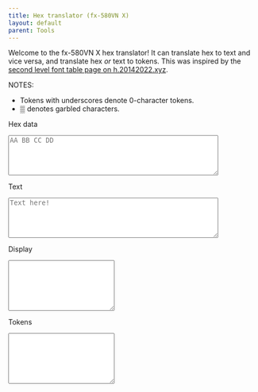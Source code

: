 ```yaml
---
title: Hex translator (fx-580VN X)
layout: default
parent: Tools
---
```


Welcome to the fx-580VN X hex translator! It can translate hex to text and vice versa, and translate hex *or* text to tokens. This was inspired by the [second level font table page on h.20142022.xyz](https://h.20142022.xyz/2-level-font).

NOTES:
- Tokens with underscores denote 0-character tokens.
- <span class="cwxd">&#x2592;</span> denotes garbled characters.

Hex data
<textarea rows=5 cols=50 id="hex" placeholder="AA BB CC DD"></textarea>

Text
<textarea rows=5 cols=50 id="text" placeholder="Text here!"></textarea>

Display
<textarea rows=4 cols=16 style="font-size: 20px;" id="display" class="cwxd" readonly></textarea>

Tokens
<textarea rows=4 cols=16 style="font-size: 20px;" id="tokens" class="cwxd" readonly></textarea>

<script>
l1 = {
	0x1: [0x1],
	0x2: [0x40],
	0x3: [0x40],
	0x4: [0x40],
	0x5: [0x40],
	0x6: [0x40],
	0x7: [0x40],
	0x8: [0x40],
	0x9: [0x40],
	0xa: [0x40],
	0xb: [0x40],
	0xc: [0x40],
	0xd: [0x40],
	0xe: [0x40],
	0xf: [0x40],
	0x10: [0x40],
	0x11: [0x40],
	0x12: [0x40],
	0x13: [0x40],
	0x14: [0x40],
	0x15: [0x40],
	0x16: [0x40],
	0x17: [0x40],
	0x18: [0x40],
	0x19: [0xcd],
	0x1a: [0x40],
	0x1b: [0x40],
	0x1c: [0x40],
	0x1d: [0x40],
	0x1e: [0x40],
	0x1f: [0x40],
	0x20: [0x80],
	0x21: [0x81],
	0x22: [0xc7],
	0x23: [0x3a],
	0x24: [0x18],
	0x25: [0x3f],
	0x26: [0x40],
	0x27: [0x40],
	0x28: [0x40],
	0x29: [0x40],
	0x2a: [0x40],
	0x2b: [0x40],
	0x2c: [0x2c],
	0x2d: [0x82, 0x83],
	0x2e: [0x2e],
	0x2f: [0x40],
	0x30: [0x30],
	0x31: [0x31],
	0x32: [0x32],
	0x33: [0x33],
	0x34: [0x34],
	0x35: [0x35],
	0x36: [0x36],
	0x37: [0x37],
	0x38: [0x38],
	0x39: [0x39],
	0x3a: [0xb8],
	0x3b: [0xb9],
	0x3c: [0xba],
	0x3d: [0xbb],
	0x3e: [0xbc],
	0x3f: [0xbd],
	0x40: [0x4d],
	0x41: [0x41, 0x6e, 0x73],
	0x42: [0x41],
	0x43: [0x42],
	0x44: [0x43],
	0x45: [0x44],
	0x46: [0x45],
	0x47: [0x46],
	0x48: [0x10],
	0x49: [0x11],
	0x4a: [0x50, 0x72, 0x65, 0x41, 0x6e, 0x73],
	0x4b: [0x12],
	0x4c: [0xc4],
	0x4d: [0x40],
	0x4e: [0x40],
	0x4f: [0x40],
	0x50: [0xc0, 0x28],
	0x51: [0x99, 0x28],
	0x52: [0x64, 0x2f, 0x64, 0x10, 0x28],
	0x53: [0x8e, 0x28],
	0x54: [0x40],
	0x55: [0x40],
	0x56: [0x40],
	0x57: [0x40],
	0x58: [0x4d, 0x69, 0x6e, 0x28],
	0x59: [0x4d, 0x61, 0x78, 0x28],
	0x5a: [0x4d, 0x65, 0x61, 0x6e, 0x28],
	0x5b: [0x53, 0x75, 0x6d, 0x28],
	0x5c: [0x40],
	0x5d: [0x40],
	0x5e: [0x40],
	0x5f: [0x40],
	0x60: [0x28],
	0x61: [0x50, 0x28],
	0x62: [0x51, 0x28],
	0x63: [0x52, 0x28],
	0x64: [0x4e, 0x6f, 0x74, 0x28],
	0x65: [0x4e, 0x65, 0x67, 0x28],
	0x66: [0x43, 0x6f, 0x6e, 0x6a, 0x67, 0x28],
	0x67: [0x41, 0x72, 0x67, 0x28],
	0x68: [0x41, 0x62, 0x73, 0x28],
	0x69: [0x52, 0x6e, 0x64, 0x28],
	0x6a: [0x44, 0x65, 0x74, 0x28],
	0x6b: [0x54, 0x72, 0x6e, 0x28],
	0x6c: [0x73, 0x69, 0x6e, 0x68, 0x28],
	0x6d: [0x63, 0x6f, 0x73, 0x68, 0x28],
	0x6e: [0x74, 0x61, 0x6e, 0x68, 0x28],
	0x6f: [0x73, 0x69, 0x6e, 0x68, 0xaa, 0x28],
	0x70: [0x63, 0x6f, 0x73, 0x68, 0xaa, 0x28],
	0x71: [0x74, 0x61, 0x6e, 0x68, 0xaa, 0x28],
	0x72: [0x81, 0x5e, 0x28],
	0x73: [0x83, 0x5e, 0x28],
	0x74: [0x98, 0x28],
	0x75: [0x6c, 0x6e, 0x28],
	0x76: [0xa3, 0x98, 0x28],
	0x77: [0x73, 0x69, 0x6e, 0x28],
	0x78: [0x63, 0x6f, 0x73, 0x28],
	0x79: [0x74, 0x61, 0x6e, 0x28],
	0x7a: [0x73, 0x69, 0x6e, 0xaa, 0x28],
	0x7b: [0x63, 0x6f, 0x73, 0xaa, 0x28],
	0x7c: [0x74, 0x61, 0x6e, 0xaa, 0x28],
	0x7d: [0x6c, 0x6f, 0x67, 0x28],
	0x7e: [0x50, 0x6f, 0x6c, 0x28],
	0x7f: [0x52, 0x65, 0x63, 0x28],
	0x80: [0x40],
	0x81: [0x40],
	0x82: [0x40],
	0x83: [0x49, 0x6e, 0x74, 0x28],
	0x84: [0x49, 0x6e, 0x74, 0x67, 0x28],
	0x85: [0x52, 0x65, 0x66, 0x28],
	0x86: [0x52, 0x72, 0x65, 0x66, 0x28],
	0x87: [0x52, 0x61, 0x6e, 0x49, 0x6e, 0x74, 0x23, 0x28],
	0x88: [0x47, 0x43, 0x44, 0x28],
	0x89: [0x4c, 0x43, 0x4d, 0x28],
	0x8a: [0x52, 0x6e, 0x64, 0x46, 0x69, 0x78, 0x28],
	0x8b: [0x40],
	0x8c: [0x40],
	0x8d: [0x40],
	0x8e: [0x40],
	0x8f: [0x52, 0x65, 0x50, 0x28],
	0x90: [0x49, 0x6d, 0x50, 0x28],
	0x91: [0x49, 0x64, 0x65, 0x6e, 0x74, 0x69, 0x74, 0x79, 0x28],
	0x92: [0x55, 0x6e, 0x69, 0x74, 0x56, 0x28],
	0x93: [0x41, 0x6e, 0x67, 0x6c, 0x65, 0x28],
	0x94: [0x40],
	0x95: [0x40],
	0x96: [0x40],
	0x97: [0x40],
	0x98: [0x40],
	0x99: [0x40],
	0x9a: [0x40],
	0x9b: [0x40],
	0x9c: [0x40],
	0x9d: [0x40],
	0x9e: [0x40],
	0x9f: [0x40],
	0xa0: [0x6f, 0x72],
	0xa1: [0x78, 0x6f, 0x72],
	0xa2: [0x78, 0x6e, 0x6f, 0x72],
	0xa3: [0x61, 0x6e, 0x64],
	0xa4: [0x40],
	0xa5: [0x3d],
	0xa6: [0x2b],
	0xa7: [0x2d],
	0xa8: [0x24],
	0xa9: [0x26],
	0xaa: [0x26, 0x52],
	0xab: [0x2a],
	0xac: [0x88],
	0xad: [0xbe],
	0xae: [0xba],
	0xaf: [0x40],
	0xb0: [0x40],
	0xb1: [0x40],
	0xb2: [0x40],
	0xb3: [0x40],
	0xb4: [0x40],
	0xb5: [0x40],
	0xb6: [0x40],
	0xb7: [0x40],
	0xb8: [0x8b],
	0xb9: [0x8c],
	0xba: [0x8b, 0xb1],
	0xbb: [0x8b, 0xb2],
	0xbc: [0x40],
	0xbd: [0x40],
	0xbe: [0x40],
	0xbf: [0x40],
	0xc0: [0x60],
	0xc1: [0x62],
	0xc2: [0x6f],
	0xc3: [0x64],
	0xc4: [0x68],
	0xc5: [0x40],
	0xc6: [0x40],
	0xc7: [0x40],
	0xc8: [0x93],
	0xc9: [0x5e, 0x28],
	0xca: [0xab, 0x98, 0x28],
	0xcb: [0x40],
	0xcc: [0x40],
	0xcd: [0x40],
	0xce: [0x40],
	0xcf: [0x40],
	0xd0: [0x29],
	0xd1: [0x16, 0x74],
	0xd2: [0x16, 0x61, 0x2b, 0x62, 0x80],
	0xd3: [0x16, 0x72, 0x88, 0xc4],
	0xd4: [0xaa],
	0xd5: [0xa2],
	0xd6: [0xa3],
	0xd7: [0x25],
	0xd8: [0x21],
	0xd9: [0x85],
	0xda: [0x86],
	0xdb: [0x87],
	0xdc: [0x5c],
	0xdd: [0xda],
	0xde: [0xd9],
	0xdf: [0xd8],
	0xe0: [0xd7],
	0xe1: [0xd6],
	0xe2: [0xd5],
	0xe3: [0xd4],
	0xe4: [0xd3],
	0xe5: [0xd2],
	0xe6: [0xd1],
	0xe7: [0xd0],
	0xe8: [0x40],
	0xe9: [0x16, 0x53, 0x69, 0x6d, 0x70, 0x20],
	0xea: [0x40],
	0xeb: [0x40],
	0xec: [0x40],
	0xed: [0x40],
	0xee: [0x40],
	0xef: [0x40],
	0xfa01: [0x63, 0x68, 0x16, 0x79, 0x64],
	0xfa02: [0x79, 0x64, 0x16, 0x63, 0x68],
	0xfa03: [0x63, 0x68, 0x16, 0x6d, 0x69, 0x6c, 0x65],
	0xfa04: [0x6d, 0x69, 0x6c, 0x65, 0x16, 0x63, 0x68],
	0xfa05: [0x6d, 0x69, 0x6c, 0x16, 0x69, 0x6e],
	0xfa06: [0x69, 0x6e, 0x16, 0x6d, 0x69, 0x6c],
	0xfa07: [0x66, 0x61, 0x74, 0x68, 0x16, 0x69, 0x6e],
	0xfa08: [0x69, 0x6e, 0x16, 0x66, 0x61, 0x74, 0x68],
	0xfa09: [0x66, 0x61, 0x74, 0x68, 0x16, 0x66, 0x74],
	0xfa0a: [0x66, 0x74, 0x16, 0x66, 0x61, 0x74, 0x68],
	0xfa0b: [0x66, 0x61, 0x74, 0x68, 0x16, 0x79, 0x64],
	0xfa0c: [0x79, 0x64, 0x16, 0x66, 0x61, 0x74, 0x68],
	0xfa0d: [0x68, 0x61, 0x16, 0x61],
	0xfa0e: [0x61, 0x16, 0x68, 0x61],
	0xfa0f: [0x6d, 0x69, 0x6c, 0x65, 0xa2, 0x16, 0x61, 0x63, 0x72, 0x65],
	0xfa10: [0x61, 0x63, 0x72, 0x65, 0x16, 0x6d, 0x69, 0x6c, 0x65, 0xa2],
	0xfa11: [0x62, 0x75, 0x16, 0x67, 0x61, 0x6c, 0x28, 0x55, 0x4b, 0x29],
	0xfa12: [0x67, 0x61, 0x6c, 0x28, 0x55, 0x4b, 0x29, 0x16, 0x62, 0x75],
	0xfa13: [0x6c, 0x62, 0x16, 0x6f, 0x7a],
	0xfa14: [0x6f, 0x7a, 0x16, 0x6c, 0x62],
	0xfa15: [0x74, 0x6f, 0x6e, 0x28, 0x6c, 0x6f, 0x6e, 0x67, 0x29, 0x16, 0x6f, 0x7a],
	0xfa16: [0x6f, 0x7a, 0x16, 0x74, 0x6f, 0x6e, 0x28, 0x6c, 0x6f, 0x6e, 0x67, 0x29],
	0xfa17: [0x74, 0x6f, 0x6e, 0x28, 0x6c, 0x6f, 0x6e, 0x67, 0x29, 0x16, 0x6c, 0x62],
	0xfa18: [0x6c, 0x62, 0x16, 0x74, 0x6f, 0x6e, 0x28, 0x6c, 0x6f, 0x6e, 0x67, 0x29],
	0xfa19: [0x74, 0x6f, 0x6e, 0x28, 0x73, 0x68, 0x6f, 0x72, 0x74, 0x29, 0x16, 0x6f, 0x7a],
	0xfa1a: [0x6f, 0x7a, 0x16, 0x74, 0x6f, 0x6e, 0x28, 0x73, 0x68, 0x6f, 0x72, 0x74, 0x29],
	0xfa1b: [0x74, 0x6f, 0x6e, 0x28, 0x73, 0x68, 0x6f, 0x72, 0x74, 0x29, 0x16, 0x6c, 0x62],
	0xfa1c: [0x6c, 0x62, 0x16, 0x74, 0x6f, 0x6e, 0x28, 0x73, 0x68, 0x6f, 0x72, 0x74, 0x29],
	0xfa1d: [0xf01d, 0x16, 0xf01c],
	0xfa1e: [0xf01c, 0x16, 0xf01d],
	0xfa1f: [0xf01f, 0x16, 0xf01c],
	0xfa20: [0xf01c, 0x16, 0xf01f],
	0xfa21: [0xf020, 0x16, 0xf01c],
	0xfa22: [0xf01c, 0x16, 0xf020],
	0xfa23: [0xf020, 0x16, 0xf01f],
	0xfa24: [0xf01f, 0x16, 0xf020],
	0xfa25: [0xf021, 0x16, 0xf01f],
	0xfa26: [0xf01f, 0x16, 0xf021],
	0xfa27: [0xf021, 0x16, 0xf020],
	0xfa28: [0xf020, 0x16, 0xf021],
	0xfa29: [0xf022, 0xf021, 0x16, 0xf01c],
	0xfa2a: [0xf01c, 0x16, 0xf022, 0xf021],
	0xfa2b: [0xf023, 0x16, 0xf01c],
	0xfa2c: [0xf01c, 0x16, 0xf023],
	0xfa2d: [0xf029, 0x16, 0xf028],
	0xfa2e: [0xf028, 0x16, 0xf029],
	0xfa2f: [0xf02a, 0x16, 0xf029],
	0xfa30: [0xf029, 0x16, 0xf02a],
	0xfa31: [0xf020, 0x16, 0xf02a],
	0xfa32: [0xf02a, 0x16, 0xf020],
	0xfa33: [0xf02c, 0x16, 0xf02b],
	0xfa34: [0xf02b, 0x16, 0xf02c],
	0xfa35: [0xf02d, 0x16, 0xf02b],
	0xfa36: [0xf02b, 0x16, 0xf02d],
	0xfa37: [0xf02e, 0x16, 0xf02d],
	0xfa38: [0xf02d, 0x16, 0xf02e],
	0xfa39: [0xf027, 0x16, 0xf02c],
	0xfa3a: [0xf02c, 0x16, 0xf027],
	0xfa3b: [0xf030, 0x16, 0xf02f],
	0xfa3c: [0xf02f, 0x16, 0xf030],
	0xfa3d: [0xf031, 0x16, 0xf02f],
	0xfa3e: [0xf02f, 0x16, 0xf031],
	0xfa3f: [0xf031, 0x16, 0xf030],
	0xfa40: [0xf030, 0x16, 0xf031],
	0xfa41: [0x9],
	0xfa42: [0x5e],
	0xfa43: [0xfb00],
	0xfa44: [0x14],
	0xfa45: [0x9],
	0xfa46: [0x9],
	0xfa47: [],
	0xfa48: [0x8],
	0xfa49: [0x31],
	0xfa4a: [0xc],
	0xfa4b: [0x1c],
	0xfa4c: [0x38],
	0xfa4d: [0x70],
	0xfa4e: [],
	0xfa4f: [0xb3],
	0xfa50: [0x89, 0x89],
	0xfa51: [0x8b, 0x8f, 0x5, 0x5, 0x5, 0x5, 0x25],
	0xfa52: [0x89, 0x89, 0x8b],
	0xfa53: [0x8b, 0x8f, 0x5, 0x5, 0x5, 0x5, 0x25],
	0xfa54: [0x89, 0x89],
	0xfa55: [0x55, 0x5a, 0x5a, 0x75, 0x32, 0x4b, 0x4a],
	0xfa56: [0x8c, 0xf485],
	0xfa57: [0x8b, 0x8f, 0x5, 0x5, 0x5, 0x5, 0x25],
	0xfa58: [0x89, 0x89],
	0xfa59: [0x8b, 0x8f, 0x5, 0x5, 0x5, 0x5, 0x25],
	0xfa5a: [0x89, 0x89],
	0xfa5b: [0x8b, 0x8f, 0x5, 0x5, 0x5, 0x5, 0x25],
	0xfa5c: [0x89, 0x89],
	0xfa5d: [0x8b, 0x8f, 0x5, 0x5, 0x5, 0x5, 0x25],
	0xfa5e: [0x89, 0x89],
	0xfa5f: [0x8b, 0x8f, 0x5, 0x5, 0x5, 0x5, 0x25],
	0xfa60: [0x89, 0x89],
	0xfa61: [0xff6d, 0x61, 0x78, 0x28, 0x79, 0x29],
	0xfa62: [0x68, 0xf43f],
	0xfa63: [0x3f, 0x6e, 0x67, 0x20, 0x6b, 0xf47a],
	0xfa64: [0x68, 0xf43f],
	0xfa65: [0x3f, 0x6e, 0x67, 0x20, 0x6b, 0xf47a],
	0xfa66: [0x68, 0xf43f],
	0xfa67: [0x3f, 0x6e, 0x67, 0x20, 0x6b, 0xf47a],
	0xfa68: [0x68, 0xf43f],
	0xfa69: [0xcd, 0x80, 0xc7, 0x81, 0x5e, 0x3a, 0x18],
	0xfa6a: [0x1, 0xcd],
	0xfa6b: [0xcd, 0x80, 0xc7, 0x81, 0x5e, 0x3a, 0x18],
	0xfa6c: [0x40, 0x1],
	0xfa6d: [0xcd, 0x80, 0xc7, 0x81, 0x5e, 0x3a, 0x18],
	0xfa6e: [0x40, 0x1],
	0xfa6f: [0xcd, 0x80, 0xc7, 0x81, 0x5e, 0x3a, 0x18],
	0xfa70: [0x40, 0x1],
	0xfa71: [0xcd, 0x80, 0xc7, 0x81, 0x5e, 0x3a, 0x18],
	0xfa72: [0x40, 0x1],
	0xfa73: [0xcd, 0x80, 0xc7, 0x81, 0x5e, 0x3a, 0x18],
	0xfa74: [0x40, 0x1],
	0xfa75: [0xcd, 0x80, 0xc7, 0x81, 0x5e, 0x3a, 0x18],
	0xfa76: [0x40, 0x1],
	0xfa77: [0xcd, 0x80, 0xc7, 0x81, 0x5e, 0x3a, 0x18],
	0xfa78: [0x40, 0x1],
	0xfa79: [0xcd, 0x80, 0xc7, 0x81, 0x5e, 0x3a, 0x18],
	0xfa7a: [0x40, 0x1],
	0xfa7b: [0xcd, 0x80, 0xc7, 0x81, 0x5e, 0x3a, 0x18],
	0xfa7c: [0x40, 0x1],
	0xfa7d: [0xcd, 0x80, 0xc7, 0x81, 0x5e, 0x3a, 0x18],
	0xfa7e: [0x40, 0x1],
	0xfa7f: [0xcd, 0x80, 0xc7, 0x81, 0x5e, 0x3a, 0x18],
	0xfa80: [0x40, 0x1],
	0xfa81: [0xcd, 0x80, 0xc7, 0x81, 0x5e, 0x3a, 0x18],
	0xfa82: [0xcd, 0x80, 0xc7, 0x81],
	0xfa83: [0xcd, 0x80, 0xc7, 0x81, 0x5e, 0x3a, 0x18],
	0xfa84: [0x40, 0x1],
	0xfa85: [0xcd, 0x80, 0xc7, 0x81, 0x5e, 0x3a, 0x18],
	0xfa86: [0x40, 0x1],
	0xfa87: [0xcd, 0x80, 0xc7, 0x81, 0x5e, 0x3a, 0x18],
	0xfa88: [0x40, 0x1],
	0xfa89: [0x81, 0x5e, 0x3a, 0x18, 0x3f, 0x82, 0x83],
	0xfa8a: [0x81, 0x5e],
	0xfa8b: [0x5e, 0x3a, 0x18, 0x3f, 0x82, 0x83, 0x2c],
	0xfa8c: [0x3a, 0x18],
	0xfa8d: [0x82, 0x83, 0x2c, 0x2e, 0x30, 0x31, 0x32],
	0xfa8e: [0x3f, 0x82],
	0xfa8f: [0xcd, 0x80, 0xc7, 0x81, 0x5e, 0x3a, 0x18],
	0xfa90: [0x40, 0x1, 0xcd, 0x80, 0xc7],
	0xfa91: [0xcd, 0x80, 0xc7, 0x81, 0x5e, 0x3a, 0x18],
	0xfa92: [0x40, 0x1, 0xcd, 0x80, 0xc7, 0x81, 0x5e],
	0xfa93: [0xcd, 0x80, 0xc7, 0x81, 0x5e, 0x3a, 0x18],
	0xfa94: [0x40, 0x1, 0xcd, 0x80, 0xc7, 0x81],
	0xfa95: [0x30, 0x31, 0x32, 0x33, 0x34, 0x35, 0x36],
	0xfa96: [0x82, 0x83, 0x2c, 0x2e, 0x30, 0x31, 0x32, 0x33, 0x34],
	0xfa97: [0x31, 0x32, 0x33, 0x34, 0x35, 0x36, 0x37],
	0xfa98: [0x40, 0x1, 0xcd, 0x80, 0xc7, 0x81, 0x5e, 0x3a, 0x18, 0x3f],
	0xfa99: [0x32, 0x33, 0x34, 0x35, 0x36, 0x37, 0x38],
	0xfa9a: [0x31, 0x32, 0x33, 0x34, 0x35, 0x36, 0x37, 0x38, 0x39, 0xb8, 0xb9],
	0xfa9b: [0x34, 0x35, 0x36, 0x37, 0x38, 0x39, 0xb8],
	0xfa9c: [0x33, 0x34],
	0xfa9d: [0x36, 0x37, 0x38, 0x39, 0xb8, 0xb9, 0xba],
	0xfa9e: [0x35, 0x36],
	0xfa9f: [0x38, 0x39, 0xb8, 0xb9, 0xba, 0xbb, 0xbc],
	0xfaa0: [0x37, 0x38],
	0xfaa1: [0xb8, 0xb9, 0xba, 0xbb, 0xbc, 0xbd, 0x8d],
	0xfaa2: [0x39, 0xb8],
	0xfaa3: [0xba, 0xbb, 0xbc, 0xbd, 0x8d, 0x4d, 0x50],
	0xfaa4: [0xb9, 0xba],
	0xfaa5: [0xbc, 0xbd, 0x8d, 0x4d, 0x50, 0x72, 0x65],
	0xfaa6: [0xbb, 0xbc],
	0xfaa7: [0x8d, 0x4d, 0x50, 0x72, 0x65, 0x41, 0x6e],
	0xfaa8: [0xbd, 0x8d, 0x4d, 0x50, 0x72, 0x65, 0x41, 0x6e, 0x73, 0x8d, 0x41, 0x8d, 0x42, 0x8d],
	0xfaa9: [0x50, 0x72, 0x65, 0x41, 0x6e, 0x73, 0x8d],
	0xfaaa: [0x50, 0x72, 0x65, 0x41, 0x6e, 0x73, 0x8d, 0x41, 0x8d, 0x42, 0x8d, 0x43],
	0xfaab: [0x8d, 0x42, 0x8d, 0x43, 0x8d, 0x44, 0x8d],
	0xfaac: [0x8d, 0x42, 0x8d, 0x43, 0x8d, 0x44, 0x8d, 0x45, 0x8d, 0x46, 0x8d, 0x10, 0x8d, 0x11, 0x8d],
	0xfaad: [0x8d, 0x44, 0x8d, 0x45, 0x8d, 0x46, 0x8d],
	0xfaae: [0x8d, 0x44],
	0xfaaf: [0x8d, 0x46, 0x8d, 0x10, 0x8d, 0x11, 0x8d],
	0xfab0: [],
	0xfab1: [0x8d, 0x11, 0x8d, 0x12, 0xc0, 0x78, 0xa2],
	0xfab2: [0x11],
	0xfab3: [0x65, 0x41, 0x6e, 0x73, 0x8d, 0x41, 0x8d],
	0xfab4: [0x12, 0xc0],
	0xfab5: [0x78, 0x4, 0xa1, 0x4, 0xa2, 0x4, 0xa3, 0x4, 0xa4, 0x4, 0xa5, 0x4, 0xa6],
	0xfab6: [0x1, 0xcd, 0x80],
	0xfab7: [0xcd, 0x80, 0xc7, 0x81, 0x5e, 0x3a, 0x18],
	0xfab8: [0x1, 0xcd, 0x80, 0xc7],
	0xfab9: [0xa2, 0x99, 0x64, 0x2f, 0x64, 0x10, 0x8e],
	0xfaba: [0x64, 0x2f, 0x64, 0x10, 0x8e],
	0xfabb: [0x64, 0x10, 0x8e, 0x4d, 0x69, 0x6e, 0x4d],
	0xfabc: [0x4d, 0x69, 0x6e, 0x4d, 0x61, 0x78],
	0xfabd: [0xcd, 0x80, 0xc7, 0x81, 0x5e, 0x3a, 0x18],
	0xfabe: [0x1, 0xcd, 0x80, 0xc7, 0x81, 0x5e, 0x3a],
	0xfabf: [0xcd, 0x80, 0xc7, 0x81, 0x5e, 0x3a, 0x18],
	0xfac0: [0x1, 0xcd, 0x80, 0xc7, 0x81, 0x5e, 0x3a, 0x18],
	0xfac1: [0x6e, 0x4d, 0x61, 0x78, 0x4d, 0x65, 0x61],
	0xfac2: [0x61, 0x78, 0x4d, 0x65, 0x61, 0x6e, 0x53, 0x75, 0x6d],
	0xfac3: [0x61, 0x6e, 0x53, 0x75, 0x6d, 0x28, 0x50],
	0xfac4: [0x75, 0x6d, 0x28, 0x50, 0x6f, 0x6c, 0x51, 0x52, 0x65, 0x63],
	0xfac5: [0xcd, 0x80, 0xc7, 0x81, 0x5e, 0x3a, 0x18],
	0xfac6: [0x1, 0xcd, 0x80, 0xc7, 0x81, 0x5e, 0x3a, 0x18, 0x3f, 0x82, 0x83],
	0xfac7: [0xcd, 0x80, 0xc7, 0x81, 0x5e, 0x3a, 0x18],
	0xfac8: [0x1, 0xcd, 0x80, 0xc7, 0x81, 0x5e, 0x3a, 0x18, 0x3f, 0x82, 0x83, 0x2c],
	0xfac9: [0x6f, 0x6c, 0x51, 0x52, 0x65, 0x63, 0x4e],
	0xfaca: [0x6f, 0x6c, 0x51, 0x52, 0x65, 0x63, 0x4e, 0x6f, 0x74, 0x4e, 0x65, 0x67, 0x43],
	0xfacb: [0x65, 0x63, 0x4e, 0x6f, 0x74, 0x4e, 0x65],
	0xfacc: [0x65, 0x63, 0x4e, 0x6f, 0x74, 0x4e, 0x65, 0x67, 0x43, 0x6f, 0x6e, 0x6a, 0x67, 0x41],
	0xfacd: [0x74, 0x4e, 0x65, 0x67, 0x43, 0x6f, 0x6e],
	0xface: [0x65, 0x67, 0x43, 0x6f, 0x6e, 0x6a, 0x67, 0x41, 0x72, 0x67, 0x41, 0x62, 0x73, 0x52, 0x6e],
	0xfacf: [0x6e, 0x6a, 0x67, 0x41, 0x72, 0x67, 0x41],
	0xfad0: [],
	0xfad1: [0x73, 0x52, 0x6e, 0x64, 0x44, 0x65, 0x74],
	0xfad2: [0x64, 0x44],
	0xfad3: [0x74, 0x54, 0x72, 0x6e, 0x73, 0x69, 0x6e],
	0xfad4: [0x6e, 0x73, 0x69, 0x6e, 0x68, 0xaa, 0x63, 0x6f],
	0xfad5: [0x6e, 0x68, 0xaa, 0x63, 0x6f, 0x73, 0x68],
	0xfad6: [0x73, 0x68, 0xaa, 0x74, 0x61, 0x6e, 0x68, 0xaa, 0x83, 0x5e],
	0xfad7: [0x6e, 0x68, 0xaa, 0x83, 0x5e, 0x98, 0x6c],
	0xfad8: [0x6e, 0x68, 0xaa, 0x63, 0x6f, 0x73, 0x68, 0xaa, 0x74, 0x61, 0x6e, 0x68],
	0xfad9: [0x73, 0x68, 0xaa, 0x74, 0x61, 0x6e, 0x68],
	0xfada: [0x6e, 0x68, 0xaa, 0x83, 0x5e, 0x98, 0x6c, 0x6e, 0xa3, 0x98, 0x73, 0x69, 0x6e, 0xaa],
	0xfadb: [0x3a, 0x18, 0x3f, 0x82, 0x83, 0x2c, 0x2e],
	0xfadc: [],
	0xfadd: [0x6e, 0xa3, 0x98, 0x73, 0x69, 0x6e, 0xaa],
	0xfade: [0x98, 0x73],
	0xfadf: [0x73, 0x69, 0x6e, 0xaa, 0x63, 0x6f, 0x73],
	0xfae0: [0xaa, 0x63, 0x6f, 0x73],
	0xfae1: [0x73, 0xaa, 0x74, 0x61, 0x6e, 0xaa, 0x6c],
	0xfae2: [0xaa, 0x6c, 0x6f, 0x67, 0x49, 0x6e],
	0xfae3: [0x6e, 0xaa, 0x63, 0x6f, 0x73, 0xaa, 0x74],
	0xfae4: [0x73, 0xaa],
	0xfae5: [0x6e, 0xaa, 0x6c, 0x6f, 0x67, 0x49, 0x6e],
	0xfae6: [0x49, 0x6e, 0x74, 0x67, 0x52, 0x65, 0x66, 0x52],
	0xfae7: [0x6c, 0x51, 0x52, 0x65, 0x63, 0x4e, 0x6f],
	0xfae8: [],
	0xfae9: [0xcd, 0x80, 0xc7, 0x81, 0x5e, 0x3a, 0x18, 0x3f],
	0xfaea: [0x40, 0x1],
	0xfaeb: [0xcd, 0x80, 0xc7, 0x81, 0x5e, 0x3a, 0x18],
	0xfaec: [0x49, 0x6e],
	0xfaed: [0x74, 0x67, 0x52, 0x65, 0x66, 0x52, 0x72],
	0xfaee: [0x52, 0x65],
	0xfaef: [0x65, 0x66, 0x52, 0x61, 0x6e, 0x49, 0x6e],
	0xfaf0: [0x49, 0x6e, 0x74, 0x23, 0x47, 0x43, 0x44, 0x4c, 0x43, 0x4d],
	0xfaf1: [0x44, 0x4c, 0x43, 0x4d, 0x52, 0x6e, 0x64],
	0xfaf2: [0x52, 0x6e, 0x64, 0x46, 0x69, 0x78, 0x52, 0x65, 0x50, 0x49, 0x6d, 0x50, 0x49],
	0xfaf3: [0x64, 0x46, 0x69, 0x78, 0x52, 0x65, 0x50],
	0xfaf4: [0x80, 0xc7, 0x81, 0x5e, 0x3a, 0x18, 0x3f, 0x82, 0x83, 0x2c, 0x2e, 0x30, 0x31, 0x32],
	0xfaf5: [0xcd, 0x80, 0xc7, 0x81, 0x5e, 0x3a, 0x18],
	0xfaf6: [0xc7, 0x81],
	0xfaf7: [0xcd, 0x80, 0xc7, 0x81, 0x5e, 0x3a, 0x18],
	0xfaf8: [0x52, 0x65],
	0xfaf9: [0x50, 0x49, 0x64, 0x65, 0x6e, 0x74, 0x69],
	0xfafa: [0x49, 0x64],
	0xfafb: [0x69, 0x74, 0x56, 0x41, 0x6e, 0x67, 0x6c],
	0xfafc: [0x41, 0x6e],
	0xfafd: [0xcd, 0x80, 0xc7, 0x81, 0x5e, 0x3a, 0x18],
	0xfafe: [0x40, 0x1],
	0xfaff: [0xcd, 0x80, 0xc7, 0x81, 0x5e, 0x3a, 0x18],
	0xfb01: [0x3c],
	0xfb02: [0x3e],
	0xfb03: [0x95],
	0xfb04: [0x94],
	0xfb05: [0x96],
	0xfb06: [0x40],
	0xfb07: [0x40],
	0xfb08: [0x40],
	0xfb09: [0x40],
	0xfb0a: [0x40],
	0xfb0b: [0x40],
	0xfb0c: [0x40],
	0xfb0d: [0x40],
	0xfb0e: [0x40],
	0xfb0f: [0x40],
	0xfb10: [0x8d, 0x4d],
	0xfb11: [0x40],
	0xfb12: [0x8d, 0x41],
	0xfb13: [0x8d, 0x42],
	0xfb14: [0x8d, 0x43],
	0xfb15: [0x8d, 0x44],
	0xfb16: [0x8d, 0x45],
	0xfb17: [0x8d, 0x46],
	0xfb18: [0x8d, 0x10],
	0xfb19: [0x8d, 0x11],
	0xfb1a: [0x4d, 0x2b],
	0xfb1b: [0x4d, 0x2d],
	0xfb1c: [0x8d, 0x12],
	0xfb1d: [0x40],
	0xfb1e: [0x40],
	0xfb1f: [0x40],
	0xfb20: [0x4d, 0x61, 0x74, 0x41],
	0xfb21: [0x4d, 0x61, 0x74, 0x42],
	0xfb22: [0x4d, 0x61, 0x74, 0x43],
	0xfb23: [0x4d, 0x61, 0x74, 0x44],
	0xfb24: [0x4d, 0x61, 0x74, 0x41, 0x6e, 0x73],
	0xfb25: [0x56, 0x63, 0x74, 0x41],
	0xfb26: [0x56, 0x63, 0x74, 0x42],
	0xfb27: [0x56, 0x63, 0x74, 0x43],
	0xfb28: [0x56, 0x63, 0x74, 0x44],
	0xfb29: [0x56, 0x63, 0x74, 0x41, 0x6e, 0x73],
	0xfb2a: [0x40],
	0xfb2b: [0x40],
	0xfb2c: [0x40],
	0xfb2d: [0x40],
	0xfb2e: [0x40],
	0xfb2f: [0x40],
	0xfb30: [0xa0],
	0xfb31: [0xa1],
	0xfb32: [0xa2],
	0xfb33: [0xa3],
	0xfb34: [0xa4],
	0xfb35: [0xa5],
	0xfb36: [0xa6],
	0xfb37: [0xa7],
	0xfb38: [0xa8],
	0xfb39: [0xa9],
	0xfb3a: [0x90],
	0xfb3b: [0x91],
	0xfb3c: [0x92],
	0xfb3d: [0x27],
	0xfb3e: [0x22],
	0xfb3f: [0x97],
	0xfb40: [0x3b],
	0xfb41: [0x52],
	0xfb42: [0xc4],
	0xfb43: [0x20],
	0xfb44: [0x78],
	0xfb45: [0x4, 0xa1],
	0xfb46: [0x4, 0xa2],
	0xfb47: [0x4, 0xa3],
	0xfb48: [0x4, 0xa4],
	0xfb49: [0x4, 0xa5],
	0xfb4a: [0x4, 0xa6],
	0xfb4b: [0x4, 0xa7],
	0xfb4c: [0x4, 0xa8],
	0xfb4d: [0x4, 0xa9],
	0xfb4e: [0x51],
	0xfb4f: [0x40],
	0xfb50: [0x68, 0xf43f],
	0xfb51: [0x3f, 0x6e, 0x67, 0x20, 0x6b, 0xf47a],
	0xfb52: [0x6e, 0x67, 0x20, 0x6b, 0xf47a],
	0xfb53: [0x3f, 0x6e, 0x67, 0x20, 0x6b, 0xf47a],
	0xfb54: [0x6e, 0x67, 0x20, 0x6b, 0xf47a],
	0xfb55: [0x3f, 0x6e, 0x67, 0x20, 0x6b, 0xf47a],
	0xfb56: [0x6b, 0xf47a],
	0xfb57: [0x3f, 0x6e, 0x67, 0x20, 0x6b, 0xf47a],
	0xfb58: [0xf47a],
	0xfb59: [0x2, 0x42],
	0xfb5a: [0x3a, 0x2, 0x43],
	0xfb5b: [0x2, 0x42],
	0xfb5c: [0x3a, 0x2, 0x43],
	0xfb5d: [0x2, 0x42],
	0xfb5e: [0xf47a],
	0xfb5f: [0x3f, 0x6e, 0x67, 0x20, 0x6b, 0xf47a],
	0xfb60: [0x7e, 0x44, 0x88, 0x10, 0x3e, 0x3e, 0x4e, 0x4e, 0x8e, 0x4e, 0x4e, 0x3e, 0x60, 0x10, 0x11],
	0xfb61: [0x51, 0x8e],
	0xfb62: [0x10, 0x3e, 0x3e],
	0xfb63: [0x51, 0x8e],
	0xfb64: [0xf302],
	0xfb65: [0x3f, 0x6e, 0x67, 0x20, 0x6b, 0xf47a],
	0xfb66: [0xf47a],
	0xfb67: [0x3f, 0x6e, 0x67, 0x20, 0x6b, 0xf47a],
	0xfb68: [0x7a],
	0xfb69: [0x3f, 0x6e, 0x67, 0x20, 0x6b, 0xf47a],
	0xfb6a: [0x7a],
	0xfb6b: [0x3f, 0x6e, 0x67, 0x20, 0x6b, 0xf47a],
	0xfb6c: [0x7a],
	0xfb6d: [0x3f, 0x6e, 0x67, 0x20, 0x6b, 0xf47a],
	0xfb6e: [0x7a],
	0xfb6f: [0x3f, 0x6e, 0x67, 0x20, 0x6b, 0xf47a],
	0xfb70: [0xc0, 0x78, 0xa2],
	0xfb71: [0x3f, 0x6e, 0x67, 0x20, 0x6b, 0xf47a],
	0xfb72: [0x78, 0xa2],
	0xfb73: [0x3f, 0x6e, 0x67, 0x20, 0x6b, 0xf47a],
	0xfb74: [0x7a],
	0xfb75: [0x3f, 0x6e, 0x67, 0x20, 0x6b, 0xf47a],
	0xfb76: [],
	0xfb77: [0x3f, 0x6e, 0x67, 0x20, 0x6b, 0xf47a],
	0xfb78: [],
	0xfb79: [0xa2, 0x99, 0x64, 0x2f, 0x64, 0x10, 0x8e, 0x4d],
	0xfb7a: [0x4d, 0x69],
	0xfb7b: [0x79, 0xa2, 0xc0, 0x78, 0x79, 0xc0, 0x78, 0xa3],
	0xfb7c: [0xc0, 0x78, 0xa2, 0x79],
	0xfb7d: [0xa2, 0xc0, 0x78, 0x79, 0xc0, 0x78, 0xa3, 0xc0],
	0xfb7e: [0x79, 0xc0, 0x78, 0xa4, 0x6d, 0x69],
	0xfb7f: [0xa3, 0xc0, 0x78, 0xa2, 0x79, 0xc0, 0x78, 0xa4],
	0xfb80: [0x6e, 0x28, 0x78, 0x29, 0x6d, 0x61, 0x78, 0x28],
	0xfb81: [0xa4, 0x6d, 0x69, 0x6e, 0x28, 0x78, 0x29, 0x6d],
	0xfb82: [0x28, 0x78, 0x29, 0x6d, 0x69, 0x6e, 0x28, 0x79, 0x29, 0x6d, 0x61, 0x78],
	0xfb83: [0x78, 0x28, 0x78, 0x29, 0x6d, 0x69, 0x6e, 0x28],
	0xfb84: [0x28, 0x79, 0x29, 0x89, 0x8a, 0xc8, 0x78, 0x73, 0x78, 0xc8, 0x79, 0x73, 0x79, 0x52],
	0xfb85: [0x78, 0x28, 0x79, 0x29, 0x89, 0x8a, 0xc8, 0x78],
	0xfb86: [],
	0xfb87: [0x78, 0x73, 0x78, 0xc8, 0x79, 0x73, 0x79, 0x52],
	0xfb88: [0x88, 0xbe, 0x8b],
	0xfb89: [0x93, 0x5e, 0xab, 0x98, 0x29, 0x16, 0x74, 0x16],
	0xfb8a: [0x67, 0x49, 0x6e, 0x74, 0x67, 0x52],
	0xfb8b: [0xc5, 0x9c, 0xc2, 0xdc, 0xc5, 0x9c, 0xdc, 0xc5],
	0xfb8c: [0x6e, 0x23, 0x51, 0xb1, 0x51, 0xce, 0x4d, 0x65, 0x64],
	0xfb8d: [0xc8, 0x79, 0x73, 0x79, 0x52, 0x61, 0x6e, 0x23],
	0xfb8e: [0x51, 0xce, 0x4d, 0x65, 0x64, 0xc8, 0xa2, 0x78, 0x73, 0xa2, 0x78, 0xc8],
	0xfb8f: [0x52, 0x61, 0x6e, 0x23, 0x51, 0xb1, 0x51, 0xce],
	0xfb90: [0x64, 0xc8, 0xa2, 0x78, 0x73, 0xa2, 0x78, 0xc8, 0xa2, 0x79, 0x73, 0xa2, 0x79, 0x61, 0x6e],
	0xfb91: [0x51, 0xce, 0x4d, 0x65, 0x64, 0xc8, 0xa2, 0x78],
	0xfb92: [0xa2, 0x78, 0x73, 0xa2, 0x78],
	0xfb93: [0x64, 0xc8, 0xa2, 0x78, 0x73, 0xa2, 0x78, 0xc8],
	0xfb94: [0xc8, 0xa2],
	0xfb95: [0x78, 0xc8, 0xa2, 0x79, 0x73, 0xa2, 0x79],
	0xfb96: [0xc8, 0xa2],
	0xfb97: [0x79, 0x61, 0x6e, 0x41, 0x74, 0x57, 0x74],
	0xfb98: [0x61, 0x6e],
	0xfb99: [0x79, 0xa2, 0xc0, 0x78, 0x79, 0xc0, 0x78],
	0xfb9a: [0x40, 0x1],
	0xfb9b: [0xcd, 0x80, 0xc7, 0x81, 0x5e, 0x3a, 0x18],
	0xfb9c: [0x40, 0x1],
	0xfb9d: [0xcd, 0x80, 0xc7, 0x81, 0x5e, 0x3a, 0x18],
	0xfb9e: [0x40, 0x1],
	0xfb9f: [0xcd, 0x80, 0xc7, 0x81, 0x5e, 0x3a, 0x18],
	0xfba0: [0x40, 0x1],
	0xfba1: [0xcd, 0x80, 0xc7, 0x81, 0x5e, 0x3a, 0x18],
	0xfba2: [0x40, 0x1],
	0xfba3: [0xcd, 0x80, 0xc7, 0x81, 0x5e, 0x3a, 0x18],
	0xfba4: [0x40, 0x1],
	0xfba5: [0xcd, 0x80, 0xc7, 0x81, 0x5e, 0x3a, 0x18],
	0xfba6: [0x40, 0x1],
	0xfba7: [0x57, 0x74, 0x20, 0x6d, 0xdc, 0x6d, 0x9d],
	0xfba8: [0x6d, 0xdc],
	0xfba9: [0x6d, 0xdd, 0x6d, 0xb7, 0x61, 0xb0, 0xc6],
	0xfbaa: [0x6d, 0xdd],
	0xfbab: [0x61, 0xb0, 0xc6, 0xb5, 0xc6, 0x9b, 0xcb],
	0xfbac: [0x61, 0xb0],
	0xfbad: [0x5e, 0xab, 0x98, 0x29, 0x16, 0x74, 0x16],
	0xfbae: [0xdc],
	0xfbaf: [0xcb, 0xc1, 0x72, 0xdd, 0xc5, 0x9c, 0xc2, 0xdc],
	0xfbb0: [0xc5, 0x9c, 0x9d, 0x52, 0x84, 0x75],
	0xfbb1: [0xdd, 0xc5, 0x9c, 0xc2, 0xdc, 0xc5, 0x9c, 0xdc],
	0xfbb2: [0x9d, 0x52, 0x84, 0x75, 0xc6, 0xdc, 0xc6, 0xdd],
	0xfbb3: [0xc2, 0xdc, 0xc5, 0x9c, 0xdc, 0xc5, 0x9c, 0x9d],
	0xfbb4: [0xc6, 0xdc, 0xc6, 0xdd, 0xc6, 0x9d, 0xc6, 0xb7, 0xdb, 0x65],
	0xfbb5: [0xdc, 0xc5, 0x9c, 0x9d, 0x52, 0x84, 0x75, 0xc6],
	0xfbb6: [0x9d, 0xc6, 0xb7, 0xdb, 0x65, 0x4e, 0x9a, 0x6b, 0x6d, 0x16, 0x6d, 0x69],
	0xfbb7: [0x75, 0xc6, 0xdc, 0xc6, 0xdd, 0xc6, 0x9d, 0xc6],
	0xfbb8: [0x4e, 0x9a, 0x6b, 0x6d, 0x16, 0x6d, 0x69, 0x6c, 0x65, 0x16, 0x6b, 0x6d, 0x56, 0xe4],
	0xfbb9: [0xc6, 0xdd, 0xc6, 0x9d, 0xc6, 0xb7, 0xdb, 0x65],
	0xfbba: [0x69, 0x6c, 0x65, 0x16, 0x6b, 0x6d, 0x56],
	0xfbbb: [0xc6, 0xb7, 0xdb, 0x65, 0x4e, 0x9a, 0x6b],
	0xfbbc: [],
	0xfbbd: [0x4e, 0x9a, 0x6b, 0x6d, 0x16, 0x6d, 0x69, 0x6c],
	0xfbbe: [0x6d, 0x56],
	0xfbbf: [0x6b, 0x6d, 0x16, 0x6d, 0x69, 0x6c, 0x65, 0x16],
	0xfbc0: [0x63, 0xb0, 0x63, 0xb1],
	0xfbc1: [0x63, 0xb0, 0x63, 0xb1, 0x63, 0xb2, 0xc8, 0xc3],
	0xfbc2: [0x6a, 0x67, 0x41, 0x72, 0x67],
	0xfbc3: [0x63, 0xb1, 0x63, 0xb2, 0xc8, 0xc3, 0xb0, 0xc6],
	0xfbc4: [0x16, 0x6f, 0x7a, 0x16, 0x67, 0x47],
	0xfbc5: [0xc8, 0xc3, 0xb0, 0xc6, 0xb0, 0xc9, 0xb0, 0x67],
	0xfbc6: [0x67, 0x47, 0xb0, 0x5a, 0xb0, 0x74, 0x61, 0x74],
	0xfbc7: [0xc6, 0xb0, 0xc9, 0xb0, 0x67, 0x16, 0x6f, 0x7a],
	0xfbc8: [0x5a, 0xb0, 0x74, 0x61, 0x74, 0x6d, 0x6c, 0xb6, 0x74, 0xb6],
	0xfbc9: [0x67, 0x16, 0x6f, 0x7a, 0x16, 0x67, 0x47, 0xb0],
	0xfbca: [0x74, 0x6d, 0x6c, 0xb6, 0x74, 0xb6, 0x4b, 0xde, 0x52, 0xdf, 0x6d, 0xe0],
	0xfbcb: [0x5a, 0xb0, 0x74, 0x61, 0x74, 0x6d, 0x6c, 0xb6],
	0xfbcc: [0x52, 0xdf, 0x6d, 0xe0, 0x52, 0xdf, 0x17, 0xe2, 0xb0, 0x4b, 0xde, 0x17, 0xe2, 0xb0, 0x63],
	0xfbcd: [0x74, 0x6d, 0x6c, 0xb6, 0x74, 0xb6, 0x4b, 0xde],
	0xfbce: [0xde, 0x52],
	0xfbcf: [0x6d, 0x6c, 0xb6, 0x74, 0xb6, 0x4b, 0xde, 0x52],
	0xfbd0: [0xe2, 0xb0, 0x4b, 0xde],
	0xfbd1: [0x4b, 0xde, 0x52, 0xdf, 0x6d, 0xe0, 0x52, 0xdf],
	0xfbd2: [0x17, 0xe2, 0xb0, 0x63, 0x6d],
	0xfbd3: [0x6d, 0xe0, 0x52, 0xdf, 0x17, 0xe2, 0xb0, 0x4b],
	0xfbd4: [0x6d, 0x16, 0x69, 0x6e, 0x16, 0x63, 0x6d],
	0xfbd5: [0x17, 0xe2, 0xb0, 0x4b, 0xde, 0x17, 0xe2, 0xb0],
	0xfbd6: [0x6d, 0x16, 0x66, 0x74, 0x16, 0x6d, 0x6d, 0x16, 0x79],
	0xfbd7: [0xcd, 0x80, 0xc7, 0x81, 0x5e, 0x3a, 0x18, 0x3f],
	0xfbd8: [0x6c, 0xac, 0xaf, 0xac, 0x54, 0x3c, 0xa3, 0x63, 0x7d, 0xe3, 0x63],
	0xfbd9: [0x6e, 0x67, 0x20, 0x6b, 0xf47a],
	0xfbda: [0x2, 0xc6],
	0xfbdb: [0xe, 0x11, 0x81, 0x42, 0x84],
	0xfbdc: [0xac, 0x54, 0x3c, 0xa3, 0x63, 0x7d, 0xe3, 0x63, 0x7c, 0xee, 0x19, 0x8, 0x8, 0x8],
	0xfbdd: [0x2],
	0xfbde: [0x9b, 0x2],
	0xfbdf: [0x3f, 0x6e, 0x67, 0x20, 0x6b, 0xf47a],
	0xfbe0: [0x78],
	0xfbe1: [0x3f, 0x6e, 0x67, 0x20, 0x6b, 0xf47a],
	0xfbe2: [0x2, 0xc6],
	0xfbe3: [0x2, 0x42],
	0xfbe4: [0x2, 0x43],
	0xfbe5: [0x2, 0xe, 0x11, 0x81, 0x42, 0x84],
	0xfbe6: [0xac, 0x54, 0x3c, 0xa3, 0x63, 0x7d, 0xe3, 0x63, 0x7c, 0xee, 0x19, 0x8, 0x8],
	0xfbe7: [0xe, 0x11, 0x81, 0x42, 0x84],
	0xfbe8: [0xa2],
	0xfbe9: [0x3f, 0x6e, 0x67, 0x20, 0x6b, 0xf47a],
	0xfbea: [0x68, 0x28],
	0xfbeb: [0x3f, 0x6e, 0x67, 0x20, 0x6b, 0xf47a],
	0xfbec: [0x68, 0xf43f, 0x6e, 0x28],
	0xfbed: [0x3f, 0x6e, 0x67, 0x20, 0x6b, 0xf47a],
	0xfbee: [0x68, 0xf43f, 0x6e, 0x67, 0x28],
	0xfbef: [0x3c],
	0xfbf0: [0x33, 0x3a, 0x2, 0x42],
	0xfbf1: [0x2, 0x42],
	0xfbf2: [0xf43f, 0x6e, 0x67, 0x20, 0x6b, 0xf47a],
	0xfbf3: [0x2, 0x42],
	0xfbf4: [0x68, 0xf43f, 0x6e, 0x67, 0x20, 0x6b, 0xf47a],
	0xfbf5: [0x2, 0x42],
	0xfbf6: [],
	0xfbf7: [0x42],
	0xfbf8: [],
	0xfbf9: [0x2, 0x42],
	0xfbfa: [0xf43f, 0x6e, 0x67, 0x20],
	0xfbfb: [0x3a, 0x2, 0x42],
	0xfbfc: [],
	0xfbfd: [0x3a, 0x2, 0x42],
	0xfbfe: [0x33, 0x3a, 0x2, 0x42],
	0xfbff: [0x3a, 0x2, 0x42],
	0xfd01: [0xc0, 0x78, 0xa2],
	0xfd02: [0xc0, 0x78],
	0xfd03: [0x6e],
	0xfd04: [0xc0, 0x79, 0xa2],
	0xfd05: [0xc0, 0x79],
	0xfd06: [0xc0, 0x78, 0x79],
	0xfd07: [0xc0, 0x78, 0xa3],
	0xfd08: [0xc0, 0x78, 0xa2, 0x79],
	0xfd09: [0xc0, 0x78, 0xa4],
	0xfd0a: [0x6d, 0x69, 0x6e, 0x28, 0x78, 0x29],
	0xfd0b: [0x6d, 0x61, 0x78, 0x28, 0x78, 0x29],
	0xfd0c: [0x6d, 0x69, 0x6e, 0x28, 0x79, 0x29],
	0xfd0d: [0x6d, 0x61, 0x78, 0x28, 0x79, 0x29],
	0xfd0e: [0x89],
	0xfd0f: [0x8a],
	0xfd10: [0x61],
	0xfd11: [0x62],
	0xfd12: [0x63],
	0xfd13: [0x72],
	0xfd14: [0xc8, 0x78],
	0xfd15: [0x73, 0x78],
	0xfd16: [0xc8, 0x79],
	0xfd17: [0x73, 0x79],
	0xfd18: [0x52, 0x61, 0x6e, 0x23],
	0xfd19: [0x51, 0xb1],
	0xfd1a: [0x51, 0xce],
	0xfd1b: [0x4d, 0x65, 0x64],
	0xfd1c: [0xc8, 0xa2, 0x78],
	0xfd1d: [0x73, 0xa2, 0x78],
	0xfd1e: [0xc8, 0xa2, 0x79],
	0xfd1f: [0x73, 0xa2, 0x79],
	0xfd20: [0x61, 0x6e],
	0xfd21: [0x6e],
	0xfd22: [0x40],
	0xfd23: [0x40],
	0xfd24: [0x40],
	0xfd25: [0x40],
	0xfd26: [0x40],
	0xfd27: [0x40],
	0xfd28: [0x40],
	0xfd29: [0x40],
	0xfd2a: [0x40],
	0xfd2b: [0x40],
	0xfd2c: [0x40],
	0xfd2d: [0x40],
	0xfd2e: [0x40],
	0xfd2f: [0x41, 0x74, 0x57, 0x74, 0x20],
	0xfd30: [0x6d, 0xdc],
	0xfd31: [0x6d, 0x9d],
	0xfd32: [0x6d, 0xdd],
	0xfd33: [0x6d, 0xb7],
	0xfd34: [0x61, 0xb0],
	0xfd35: [0x68],
	0xfd36: [0xc6, 0xb5],
	0xfd37: [0xc6, 0x9b],
	0xfd38: [0xcb],
	0xfd39: [0xc1],
	0xfd3a: [0x72, 0xdd],
	0xfd3b: [0xc5, 0x9c],
	0xfd3c: [0xc2, 0xdc],
	0xfd3d: [0xc5, 0x9c, 0xdc],
	0xfd3e: [0xc5, 0x9c, 0x9d],
	0xfd3f: [0x52, 0x84],
	0xfd40: [0x75],
	0xfd41: [0xc6, 0xdc],
	0xfd42: [0xc6, 0xdd],
	0xfd43: [0xc6, 0x9d],
	0xfd44: [0xc6, 0xb7],
	0xfd45: [0xdb],
	0xfd46: [0x65],
	0xfd47: [0x4e, 0x9a],
	0xfd48: [0x6b],
	0xfd49: [0x56, 0xe4],
	0xfd4a: [0x52],
	0xfd4b: [0x63, 0xb0],
	0xfd4c: [0x63, 0xb1],
	0xfd4d: [0x63, 0xb2],
	0xfd4e: [0xc8],
	0xfd4f: [0xc3, 0xb0],
	0xfd50: [0xc6, 0xb0],
	0xfd51: [0xc9, 0xb0],
	0xfd52: [0x67],
	0xfd53: [0x47, 0xb0],
	0xfd54: [0x5a, 0xb0],
	0xfd55: [0x74],
	0xfd56: [0x47],
	0xfd57: [0x61, 0x74, 0x6d],
	0xfd58: [0x6c, 0xb6],
	0xfd59: [0x74, 0xb6],
	0xfd5a: [0x4b, 0xde],
	0xfd5b: [0x52, 0xdf],
	0xfd5c: [0x6d, 0xe0],
	0xfd5d: [0x52, 0xdf, 0x17, 0xe2, 0xb0],
	0xfd5e: [0x4b, 0xde, 0x17, 0xe2, 0xb0],
	0xfd5f: [0x40],
	0xfd60: [],
	0xfd61: [0x6e, 0x67, 0x20, 0x6b, 0xf47a],
	0xfd62: [0x2, 0x42],
	0xfd63: [0xe, 0x11, 0x81, 0x42, 0x84],
	0xfd64: [0xe, 0x11, 0x81, 0x42, 0x84],
	0xfd65: [0x2],
	0xfd66: [0x2],
	0xfd67: [0x3f, 0x6e, 0x67, 0x20, 0x6b, 0xf47a],
	0xfd68: [0x3f, 0x6e, 0x67, 0x20],
	0xfd69: [0x3f, 0x6e, 0x67, 0x20, 0x6b, 0xf47a],
	0xfd6a: [0x2, 0x42],
	0xfd6b: [0x2, 0x42],
	0xfd6c: [],
	0xfd6d: [0x2, 0xe, 0x11, 0x81, 0x42, 0x84],
	0xfd6e: [0xac],
	0xfd6f: [0xe, 0x11, 0x81, 0x42, 0x84],
	0xfd70: [0xa2],
	0xfd71: [0x3f, 0x6e, 0x67, 0x20, 0x6b, 0xf47a],
	0xfd72: [],
	0xfd73: [0x3f, 0x6e, 0x67, 0x20, 0x6b, 0xf47a],
	0xfd74: [],
	0xfd75: [0x3f, 0x6e, 0x67, 0x20, 0x6b, 0xf47a],
	0xfd76: [0x6e, 0x67, 0x20, 0x6b, 0xf47a],
	0xfd77: [0x3c],
	0xfd78: [0x42],
	0xfd79: [0x2, 0x42],
	0xfd7a: [0x20, 0x6b, 0xf47a],
	0xfd7b: [0x2, 0x42],
	0xfd7c: [0x67, 0x20, 0x6b, 0xf47a],
	0xfd7d: [0x2, 0x42],
	0xfd7e: [0x11, 0x81, 0x42, 0x84],
	0xfd7f: [0x42],
	0xfd80: [0x42],
	0xfd81: [0x2, 0x42],
	0xfd82: [0x6b, 0xf47a],
	0xfd83: [0x3a, 0x2, 0x42],
	0xfd84: [],
	0xfd85: [0x3a, 0x2, 0x42],
	0xfd86: [0x3a, 0x2],
	0xfd87: [0x3a, 0x2, 0x42],
	0xfd88: [0x3a, 0x2],
	0xfd89: [0x3a, 0x2, 0x42],
	0xfd8a: [0xf43f, 0x6e, 0x67, 0x20, 0x6b, 0xf47a],
	0xfd8b: [0x1, 0x2, 0xe, 0x11, 0x81, 0x42, 0x84],
	0xfd8c: [0x33, 0x3a, 0x2, 0x42],
	0xfd8d: [0x2, 0x42],
	0xfd8e: [0xdf, 0x18, 0x18],
	0xfd8f: [0x6b, 0xf47a],
	0xfd90: [0x5e, 0x3a, 0x18, 0x3f, 0x82, 0x83, 0x2c, 0x2e, 0x30, 0x31, 0x32, 0x33, 0x34, 0x35],
	0xfd91: [0x16, 0x69, 0x6e, 0x16, 0x63, 0x6d, 0x6d, 0x16, 0x66],
	0xfd92: [0x6d, 0x6d, 0x16, 0x66, 0x74, 0x16],
	0xfd93: [0x66, 0x74, 0x16, 0x6d, 0x6d, 0x16, 0x79, 0x64, 0x16],
	0xfd94: [0x16, 0x79, 0x64, 0x16, 0x6d, 0x6d],
	0xfd95: [0x79, 0x64, 0x16, 0x6d, 0x6d, 0x16, 0x6e, 0x20, 0x6d],
	0xfd96: [0x16, 0x6e, 0x20, 0x6d, 0x69, 0x6c, 0x65, 0x16, 0x6d, 0x6d, 0xa2, 0x16, 0x61, 0x63, 0x72],
	0xfd97: [0x16, 0x6d, 0x69, 0x6c, 0x65, 0x16, 0x6b, 0x6d, 0x56],
	0xfd98: [0x16, 0x6b, 0x6d, 0x56, 0xe4, 0x63, 0xb0, 0x63, 0xb1, 0x63, 0xb2, 0xc8, 0xc3, 0xb0, 0xc6],
	0xfd99: [0x6e, 0x20, 0x6d, 0x69, 0x6c, 0x65, 0x16, 0x6d, 0x6d],
	0xfd9a: [0x16, 0x6d, 0x6d, 0xa2, 0x16, 0x61, 0x63, 0x72, 0x65],
	0xfd9b: [0x16, 0x61, 0x63, 0x72, 0x65, 0x16, 0x6d, 0xa2, 0x4c],
	0xfd9c: [0x6d, 0xa2, 0x4c, 0x16, 0x67, 0x61, 0x6c, 0x28, 0x55],
	0xfd9d: [0x67, 0x61, 0x6c, 0x28, 0x55, 0x53, 0x29, 0x16, 0x4c],
	0xfd9e: [0x16],
	0xfd9f: [0x67, 0x61, 0x6c, 0x28, 0x55, 0x4b, 0x29, 0x16, 0x4c],
	0xfda0: [0x16],
	0xfda1: [0x16, 0x70, 0x63, 0x16, 0x6b, 0x6d, 0x6d, 0x2f, 0x73],
	0xfda2: [0x2f, 0x73, 0x16, 0x6b, 0x6d, 0x2f, 0x68, 0x16, 0x6d, 0x2f, 0x73, 0x6b, 0x67, 0x16],
	0xfda3: [0x73, 0x16, 0x6b, 0x6d, 0x2f, 0x68, 0x16, 0x6d, 0x2f],
	0xfda4: [0x6d, 0x2f, 0x73, 0x6b, 0x67, 0x16, 0x6c, 0x62, 0x16, 0x6b, 0x67, 0x50, 0x61, 0x16],
	0xfda5: [0x6f, 0x7a, 0x16, 0x67, 0x47, 0xb0, 0x5a, 0xb0, 0x74],
	0xfda6: [0x74, 0x61, 0x74, 0x6d, 0x6c, 0xb6, 0x74],
	0xfda7: [0x16, 0x6c, 0x62, 0x16, 0x6b, 0x67, 0x50, 0x61, 0x16],
	0xfda8: [0x16, 0x61, 0x74, 0x6d, 0x16, 0x50, 0x61],
	0xfda9: [0x16, 0x61, 0x74, 0x6d, 0x16, 0x50, 0x61, 0x50, 0x61],
	0xfdaa: [0x16, 0x6d, 0x6d, 0x48, 0x67, 0x16],
	0xfdab: [0x16, 0x6d, 0x6d, 0x48, 0x67, 0x16, 0x50, 0x61, 0x6b],
	0xfdac: [0x57, 0x16, 0x68, 0x70, 0x16, 0x6b],
	0xfdad: [0x16, 0x68, 0x70, 0x16, 0x6b, 0x57, 0x50, 0x61, 0x16],
	0xfdae: [0x6b, 0x67, 0x66, 0x2f, 0x63, 0x6d, 0xa2, 0x16, 0x50, 0x61, 0x4a, 0x16, 0x6b, 0x67],
	0xfdaf: [0x16, 0x6b, 0x67, 0x66, 0x2f, 0x63, 0x6d, 0xa2, 0x16],
	0xfdb0: [0x50, 0x61, 0x4a, 0x16, 0x6b, 0x67, 0x66, 0x2a, 0x6d, 0x16, 0x4a, 0x6b, 0x50, 0x61],
	0xfdb1: [0x6b, 0x67, 0x66, 0x2a, 0x6d, 0x16, 0x4a, 0x6b, 0x50],
	0xfdb2: [0x16, 0x6c, 0x62, 0x66, 0x2f, 0x69, 0x6e],
	0xfdb3: [0x61, 0x16, 0x6c, 0x62, 0x66, 0x2f, 0x69, 0x6e, 0xa2],
	0xfdb4: [0x6b, 0x50, 0x61, 0x85, 0x43, 0x16, 0x85],
	0xfdb5: [0x16, 0x85, 0x46, 0x16, 0x85, 0x43, 0x63, 0x61, 0x6c],
	0xfdb6: [0x4a, 0x16, 0x63, 0x61, 0x6c, 0xe3, 0x16, 0x6d, 0x16, 0xe3, 0x66, 0x6d],
	0xfdb7: [0x6c, 0x16, 0x4a, 0x16, 0x63, 0x61, 0x6c, 0xe3, 0x16],
	0xfdb8: [0x16, 0xe3, 0x66, 0x6d, 0x16, 0x6d, 0x16, 0x66, 0x6d, 0x63, 0x68, 0x16],
	0xfdb9: [0x6d, 0x16, 0xe3, 0x66, 0x6d, 0x16, 0x6d, 0x16, 0x66],
	0xfdba: [0x68, 0x16, 0x6d],
	0xfdbb: [0x16, 0x6d, 0x16, 0x66, 0x6d, 0x63, 0x68, 0x16, 0x6d],
	0xfdbc: [0x68, 0x75, 0x61],
	0xfdbd: [0x16, 0x6d, 0x16, 0x63, 0x68, 0x75, 0x61, 0x16, 0x6d],
	0xfdbe: [0x61, 0x6c, 0x2e, 0x79, 0x2e, 0x16, 0x6d, 0x16, 0x6c, 0x2e],
	0xfdbf: [0x16, 0x6d, 0x16, 0x75, 0x61, 0x6c, 0x2e, 0x79, 0x2e],
	0xfdc0: [0x16, 0x6c, 0x2e, 0x79, 0x2e, 0x6d, 0x69, 0x6c, 0x16, 0x6d],
	0xfdc1: [0x79, 0x2e, 0x16, 0x6d, 0x16, 0x6c, 0x2e, 0x79, 0x2e],
	0xfdc2: [0x16],
	0xfdc3: [0x6c, 0x16, 0x6d, 0x16, 0x6d, 0x69, 0x6c, 0x66, 0x61],
	0xfdc4: [0x6d],
	0xfdc5: [0x74, 0x68, 0x16, 0x6d, 0x16, 0x66, 0x61, 0x74, 0x68],
	0xfdc6: [0xa2, 0x16, 0x62, 0x61, 0x16, 0x6d, 0xa2, 0x16, 0x61, 0x68, 0x61, 0x16],
	0xfdc7: [0x6d, 0xa2, 0x16, 0x62, 0x61, 0x16, 0x6d, 0xa2, 0x16],
	0xfdc8: [0x16, 0x6d, 0xa2, 0x16, 0x68, 0x61, 0x66, 0x74, 0xa2, 0x16, 0x6d, 0xa2],
	0xfdc9: [0x6d, 0xa2, 0x16, 0x61, 0x68, 0x61, 0x16, 0x6d, 0xa2],
	0xfdca: [0x61, 0x16, 0x6d, 0xa2, 0x16, 0x28],
	0xfdcb: [0x16, 0x6d, 0xa2, 0x16, 0x68, 0x61, 0x66, 0x74, 0xa2],
	0xfdcc: [0x68, 0x61, 0x16, 0x6d, 0xa2, 0x28],
	0xfdcd: [0xa2, 0x16, 0x6d, 0xa2, 0x16, 0x66, 0x74, 0xa2, 0x69],
	0xfdce: [],
	0xfdcf: [0xa2, 0x16, 0x63, 0x6d, 0xa2, 0x16, 0x69, 0x6e, 0xa2, 0x6d],
	0xfdd0: [],
	0xfdd1: [0x6c, 0x65, 0xa2, 0x16, 0x6b, 0x6d, 0xa2, 0x16, 0x6d, 0x69],
	0xfdd2: [0x6d, 0x69, 0x6c, 0x65, 0xa2, 0x16],
	0xfdd3: [0x6d, 0xa3, 0x16, 0x4c, 0x62, 0x75, 0x16, 0x4c, 0x16, 0x62],
	0xfdd4: [0x4c, 0x16, 0x6d, 0xa3, 0x16, 0x4c],
	0xfdd5: [0x16, 0x4c, 0x16, 0x62, 0x75, 0x62, 0x62, 0x6c, 0x16, 0x4c],
	0xfdd6: [0x62, 0x75, 0x16, 0x4c, 0x16, 0x62, 0x75, 0x62, 0x62, 0x6c, 0x16, 0x4c],
	0xfdd7: [0x6c, 0x16, 0x4c, 0x16, 0x62, 0x62, 0x6c, 0x74, 0x6f, 0x6e],
	0xfdd8: [0x62, 0x62, 0x6c, 0x16, 0x4c, 0x16, 0x62, 0x62, 0x6c, 0x74, 0x6f, 0x6e],
	0xfdd9: [0x6e, 0x16, 0x6d, 0xa3, 0x16, 0x74, 0x6f, 0x6e, 0x66, 0x6c],
	0xfdda: [0x6f, 0x6e, 0x16, 0x6d],
	0xfddb: [0x20, 0x6f, 0x7a, 0x28, 0x55, 0x53, 0x29, 0x16, 0x6d, 0x4c],
	0xfddc: [0x6c, 0x20, 0x6f, 0x7a],
	0xfddd: [0x20, 0x6f, 0x7a, 0x28, 0x55, 0x4b, 0x29, 0x16, 0x6d, 0x4c],
	0xfdde: [0x6c, 0x20, 0x6f, 0x7a, 0x28, 0x55, 0x4b, 0x29, 0x16, 0x6d, 0x4c, 0x16, 0x66, 0x6c],
	0xfddf: [0xa3, 0x16, 0x6d, 0xa3, 0x16, 0x66, 0x74, 0xa3, 0x69, 0x6e],
	0xfde0: [0x74, 0xa3, 0x16, 0x6d, 0xa3, 0x16, 0x66, 0x74, 0xa3, 0x69, 0x6e, 0xa3, 0x16, 0x6d],
	0xfde1: [0xa3, 0x16, 0x6d, 0xa3, 0x16, 0x69, 0x6e, 0xa3, 0x6d, 0x74],
	0xfde2: [0xa3, 0x16, 0x6d, 0xa3, 0x16, 0x69, 0x6e, 0xa3, 0x6d],
	0xfde3: [0x6f, 0x6e, 0x16, 0x6b, 0x67, 0x16, 0x6d, 0x74, 0x6f, 0x6e],
	0xfde4: [0x6f, 0x6e, 0x16, 0x6b, 0x67, 0x16, 0x6d, 0x74, 0x6f],
	0xfde5: [0x6e, 0x28, 0x6c, 0x6f, 0x6e, 0x67, 0x29, 0x16, 0x6b, 0x67],
	0xfde6: [0x28, 0x6c, 0x6f, 0x6e, 0x67, 0x29, 0x16, 0x6b],
	0xfde7: [0x6e, 0x28, 0x73, 0x68, 0x6f, 0x72, 0x74, 0x29, 0x16, 0x6b],
	0xfde8: [0x28, 0x73, 0x68, 0x6f, 0x72, 0x74, 0x29, 0x16],
	0xfde9: [0x61, 0x72, 0x61, 0x74, 0x16, 0x67, 0x16, 0x6d, 0x63, 0x61],
	0xfdea: [0x72, 0x61, 0x74, 0x16, 0x67, 0x16, 0x6d, 0x63, 0x61, 0x72, 0x61, 0x74, 0x72, 0x16],
	0xfdeb: [0x72, 0x61, 0x64, 0x16, 0x72, 0x74, 0x60, 0x79, 0x72, 0x16],
	0xfdec: [0x61, 0x64, 0x16, 0x72, 0x74, 0x60, 0x79, 0x72, 0x16, 0x73, 0x16, 0x74, 0x60, 0x79],
	0xfded: [0x79, 0x72, 0x16, 0x73, 0x16, 0x74, 0x60, 0x79, 0x72, 0x6d],
	0xfdee: [0x16, 0x73, 0x16, 0x74, 0x60],
	0xfdef: [0x6e, 0x16, 0x73, 0x16, 0x6d, 0x69, 0x6e, 0x16, 0x68, 0x16],
	0xfdf0: [0x73, 0x16, 0x6d, 0x69, 0x6e],
	0xfdf1: [0x73, 0x16, 0x68, 0x64, 0x61, 0x79, 0x16, 0x73, 0x16, 0x64],
	0xfdf2: [0x68, 0x64, 0x61, 0x79, 0x16, 0x73, 0x16, 0x64, 0x61, 0x79, 0x6d, 0x69, 0x6c, 0x65],
	0xfdf3: [0x79, 0x16, 0x73, 0x16, 0x64, 0x61, 0x79, 0x6d, 0x69, 0x6c],
	0xfdf4: [0x73, 0x16, 0x64, 0x61, 0x79, 0x6d, 0x69, 0x6c, 0x65, 0x2f, 0x68, 0x16, 0x6d, 0x2f],
	0xfdf5: [0x6c, 0x65, 0x2f, 0x68, 0x16, 0x6d, 0x2f, 0x73, 0x16, 0x6d],
	0xfdf6: [0x68, 0x16, 0x6d, 0x2f, 0x73, 0x16, 0x6d, 0x69],
	0xfdf7: [0x6f, 0x74, 0x16, 0x6d, 0x2f, 0x73, 0x16, 0x6b, 0x6e, 0x6f],
	0xfdf8: [0x6d, 0x2f, 0x73, 0x16, 0x6b, 0x6e, 0x6f, 0x74],
	0xfdf9: [0x6c, 0x16, 0x6d, 0x2f, 0x73, 0xa2, 0x16, 0x47, 0x61, 0x6c],
	0xfdfa: [0x73, 0xa2, 0x16, 0x47, 0x61, 0x6c, 0x4e, 0x2a, 0x6d, 0x16, 0x64, 0x79, 0x6e, 0x2a],
	0xfdfb: [0x6d, 0x16, 0x64, 0x79, 0x6e, 0x2a, 0x63, 0x6d, 0x16, 0x4e],
	0xfdfc: [0x6e, 0x2a, 0x63, 0x6d, 0x16, 0x4e, 0x2a, 0x6d, 0x64, 0x79, 0x6e, 0x16, 0x4e, 0x16],
	0xfdfd: [0x6e, 0x16, 0x4e, 0x16, 0x64, 0x79, 0x6e, 0x6c, 0x62, 0x66],
	0xfdfe: [0x6e, 0x6c, 0x62, 0x66],
	0xfdff: [0x66, 0x16, 0x4e, 0x16, 0x6c, 0x62, 0x66, 0x6b, 0x67, 0x66],
	0xfe01: [0x69, 0x6e, 0x16, 0x63, 0x6d],
	0xfe02: [0x63, 0x6d, 0x16, 0x69, 0x6e],
	0xfe03: [0x66, 0x74, 0x16, 0x6d],
	0xfe04: [0x6d, 0x16, 0x66, 0x74],
	0xfe05: [0x79, 0x64, 0x16, 0x6d],
	0xfe06: [0x6d, 0x16, 0x79, 0x64],
	0xfe07: [0x6d, 0x69, 0x6c, 0x65, 0x16, 0x6b, 0x6d],
	0xfe08: [0x6b, 0x6d, 0x16, 0x6d, 0x69, 0x6c, 0x65],
	0xfe09: [0x6e, 0x20, 0x6d, 0x69, 0x6c, 0x65, 0x16, 0x6d],
	0xfe0a: [0x6d, 0x16, 0x6e, 0x20, 0x6d, 0x69, 0x6c, 0x65],
	0xfe0b: [0x61, 0x63, 0x72, 0x65, 0x16, 0x6d, 0xa2],
	0xfe0c: [0x6d, 0xa2, 0x16, 0x61, 0x63, 0x72, 0x65],
	0xfe0d: [0x67, 0x61, 0x6c, 0x28, 0x55, 0x53, 0x29, 0x16, 0x4c],
	0xfe0e: [0x4c, 0x16, 0x67, 0x61, 0x6c, 0x28, 0x55, 0x53, 0x29],
	0xfe0f: [0x67, 0x61, 0x6c, 0x28, 0x55, 0x4b, 0x29, 0x16, 0x4c],
	0xfe10: [0x4c, 0x16, 0x67, 0x61, 0x6c, 0x28, 0x55, 0x4b, 0x29],
	0xfe11: [0x70, 0x63, 0x16, 0x6b, 0x6d],
	0xfe12: [0x6b, 0x6d, 0x16, 0x70, 0x63],
	0xfe13: [0x6d, 0x2f, 0x73, 0x16, 0x6b, 0x6d, 0x2f, 0x68],
	0xfe14: [0x6b, 0x6d, 0x2f, 0x68, 0x16, 0x6d, 0x2f, 0x73],
	0xfe15: [0x6f, 0x7a, 0x16, 0x67],
	0xfe16: [0x67, 0x16, 0x6f, 0x7a],
	0xfe17: [0x6c, 0x62, 0x16, 0x6b, 0x67],
	0xfe18: [0x6b, 0x67, 0x16, 0x6c, 0x62],
	0xfe19: [0x61, 0x74, 0x6d, 0x16, 0x50, 0x61],
	0xfe1a: [0x50, 0x61, 0x16, 0x61, 0x74, 0x6d],
	0xfe1b: [0x6d, 0x6d, 0x48, 0x67, 0x16, 0x50, 0x61],
	0xfe1c: [0x50, 0x61, 0x16, 0x6d, 0x6d, 0x48, 0x67],
	0xfe1d: [0x68, 0x70, 0x16, 0x6b, 0x57],
	0xfe1e: [0x6b, 0x57, 0x16, 0x68, 0x70],
	0xfe1f: [0x6b, 0x67, 0x66, 0x2f, 0x63, 0x6d, 0xa2, 0x16, 0x50, 0x61],
	0xfe20: [0x50, 0x61, 0x16, 0x6b, 0x67, 0x66, 0x2f, 0x63, 0x6d, 0xa2],
	0xfe21: [0x6b, 0x67, 0x66, 0x2a, 0x6d, 0x16, 0x4a],
	0xfe22: [0x4a, 0x16, 0x6b, 0x67, 0x66, 0x2a, 0x6d],
	0xfe23: [0x6c, 0x62, 0x66, 0x2f, 0x69, 0x6e, 0xa2, 0x16, 0x6b, 0x50, 0x61],
	0xfe24: [0x6b, 0x50, 0x61, 0x16, 0x6c, 0x62, 0x66, 0x2f, 0x69, 0x6e, 0xa2],
	0xfe25: [0x85, 0x43, 0x16, 0x85, 0x46],
	0xfe26: [0x85, 0x46, 0x16, 0x85, 0x43],
	0xfe27: [0x63, 0x61, 0x6c, 0x16, 0x4a],
	0xfe28: [0x4a, 0x16, 0x63, 0x61, 0x6c],
	0xfe29: [0xe3, 0x16, 0x6d],
	0xfe2a: [0x6d, 0x16, 0xe3],
	0xfe2b: [0x66, 0x6d, 0x16, 0x6d],
	0xfe2c: [0x6d, 0x16, 0x66, 0x6d],
	0xfe2d: [0x63, 0x68, 0x16, 0x6d],
	0xfe2e: [0x6d, 0x16, 0x63, 0x68],
	0xfe2f: [0x75, 0x61, 0x16, 0x6d],
	0xfe30: [0x6d, 0x16, 0x75, 0x61],
	0xfe31: [0x6c, 0x2e, 0x79, 0x2e, 0x16, 0x6d],
	0xfe32: [0x6d, 0x16, 0x6c, 0x2e, 0x79, 0x2e],
	0xfe33: [0x6d, 0x69, 0x6c, 0x16, 0x6d],
	0xfe34: [0x6d, 0x16, 0x6d, 0x69, 0x6c],
	0xfe35: [0x66, 0x61, 0x74, 0x68, 0x16, 0x6d],
	0xfe36: [0x6d, 0x16, 0x66, 0x61, 0x74, 0x68],
	0xfe37: [0x62, 0x16, 0x6d, 0xa2],
	0xfe38: [0x6d, 0xa2, 0x16, 0x62],
	0xfe39: [0x61, 0x16, 0x6d, 0xa2],
	0xfe3a: [0x6d, 0xa2, 0x16, 0x61],
	0xfe3b: [0x68, 0x61, 0x16, 0x6d, 0xa2],
	0xfe3c: [0x6d, 0xa2, 0x16, 0x68, 0x61],
	0xfe3d: [0x66, 0x74, 0xa2, 0x16, 0x6d, 0xa2],
	0xfe3e: [0x6d, 0xa2, 0x16, 0x66, 0x74, 0xa2],
	0xfe3f: [0x69, 0x6e, 0xa2, 0x16, 0x63, 0x6d, 0xa2],
	0xfe40: [0x63, 0x6d, 0xa2, 0x16, 0x69, 0x6e, 0xa2],
	0xfe41: [0x6d, 0x69, 0x6c, 0x65, 0xa2, 0x16, 0x6b, 0x6d, 0xa2],
	0xfe42: [0x6b, 0x6d, 0xa2, 0x16, 0x6d, 0x69, 0x6c, 0x65, 0xa2],
	0xfe43: [0x4c, 0x16, 0x6d, 0xa3],
	0xfe44: [0x6d, 0xa3, 0x16, 0x4c],
	0xfe45: [0x62, 0x75, 0x16, 0x4c],
	0xfe46: [0x4c, 0x16, 0x62, 0x75],
	0xfe47: [0x62, 0x62, 0x6c, 0x16, 0x4c],
	0xfe48: [0x4c, 0x16, 0x62, 0x62, 0x6c],
	0xfe49: [0x74, 0x6f, 0x6e, 0x16, 0x6d, 0xa3],
	0xfe4a: [0x6d, 0xa3, 0x16, 0x74, 0x6f, 0x6e],
	0xfe4b: [0x66, 0x6c, 0x20, 0x6f, 0x7a, 0x28, 0x55, 0x53, 0x29, 0x16, 0x6d, 0x4c],
	0xfe4c: [0x6d, 0x4c, 0x16, 0x66, 0x6c, 0x20, 0x6f, 0x7a, 0x28, 0x55, 0x53, 0x29],
	0xfe4d: [0x66, 0x6c, 0x20, 0x6f, 0x7a, 0x28, 0x55, 0x4b, 0x29, 0x16, 0x6d, 0x4c],
	0xfe4e: [0x6d, 0x4c, 0x16, 0x66, 0x6c, 0x20, 0x6f, 0x7a, 0x28, 0x55, 0x4b, 0x29],
	0xfe4f: [0x66, 0x74, 0xa3, 0x16, 0x6d, 0xa3],
	0xfe50: [0x6d, 0xa3, 0x16, 0x66, 0x74, 0xa3],
	0xfe51: [0x69, 0x6e, 0xa3, 0x16, 0x6d, 0xa3],
	0xfe52: [0x6d, 0xa3, 0x16, 0x69, 0x6e, 0xa3],
	0xfe53: [0x6d, 0x74, 0x6f, 0x6e, 0x16, 0x6b, 0x67],
	0xfe54: [0x6b, 0x67, 0x16, 0x6d, 0x74, 0x6f, 0x6e],
	0xfe55: [0x74, 0x6f, 0x6e, 0x28, 0x6c, 0x6f, 0x6e, 0x67, 0x29, 0x16, 0x6b, 0x67],
	0xfe56: [0x6b, 0x67, 0x16, 0x74, 0x6f, 0x6e, 0x28, 0x6c, 0x6f, 0x6e, 0x67, 0x29],
	0xfe57: [0x74, 0x6f, 0x6e, 0x28, 0x73, 0x68, 0x6f, 0x72, 0x74, 0x29, 0x16, 0x6b, 0x67],
	0xfe58: [0x6b, 0x67, 0x16, 0x74, 0x6f, 0x6e, 0x28, 0x73, 0x68, 0x6f, 0x72, 0x74, 0x29],
	0xfe59: [0x6d, 0x63, 0x61, 0x72, 0x61, 0x74, 0x16, 0x67],
	0xfe5a: [0x67, 0x16, 0x6d, 0x63, 0x61, 0x72, 0x61, 0x74],
	0xfe5b: [0x72, 0x16, 0x72, 0x61, 0x64],
	0xfe5c: [0x72, 0x61, 0x64, 0x16, 0x72],
	0xfe5d: [0x74, 0x60, 0x79, 0x72, 0x16, 0x73],
	0xfe5e: [0x73, 0x16, 0x74, 0x60, 0x79, 0x72],
	0xfe5f: [0x6d, 0x69, 0x6e, 0x16, 0x73],
	0xfe60: [0x73, 0x16, 0x6d, 0x69, 0x6e],
	0xfe61: [0x68, 0x16, 0x73],
	0xfe62: [0x73, 0x16, 0x68],
	0xfe63: [0x64, 0x61, 0x79, 0x16, 0x73],
	0xfe64: [0x73, 0x16, 0x64, 0x61, 0x79],
	0xfe65: [0x6d, 0x69, 0x6c, 0x65, 0x2f, 0x68, 0x16, 0x6d, 0x2f, 0x73],
	0xfe66: [0x6d, 0x2f, 0x73, 0x16, 0x6d, 0x69, 0x6c, 0x65, 0x2f, 0x68],
	0xfe67: [0x6b, 0x6e, 0x6f, 0x74, 0x16, 0x6d, 0x2f, 0x73],
	0xfe68: [0x6d, 0x2f, 0x73, 0x16, 0x6b, 0x6e, 0x6f, 0x74],
	0xfe69: [0x47, 0x61, 0x6c, 0x16, 0x6d, 0x2f, 0x73, 0xa2],
	0xfe6a: [0x6d, 0x2f, 0x73, 0xa2, 0x16, 0x47, 0x61, 0x6c],
	0xfe6b: [0x4e, 0x2a, 0x6d, 0x16, 0x64, 0x79, 0x6e, 0x2a, 0x63, 0x6d],
	0xfe6c: [0x64, 0x79, 0x6e, 0x2a, 0x63, 0x6d, 0x16, 0x4e, 0x2a, 0x6d],
	0xfe6d: [0x64, 0x79, 0x6e, 0x16, 0x4e],
	0xfe6e: [0x4e, 0x16, 0x64, 0x79, 0x6e],
	0xfe6f: [0x6c, 0x62, 0x66, 0x16, 0x4e],
	0xfe70: [0x4e, 0x16, 0x6c, 0x62, 0x66],
	0xfe71: [0x6b, 0x67, 0x66, 0x16, 0x4e],
	0xfe72: [0x4e, 0x16, 0x6b, 0x67, 0x66],
	0xfe73: [0x62, 0x61, 0x72, 0x16, 0x50, 0x61],
	0xfe74: [0x50, 0x61, 0x16, 0x62, 0x61, 0x72],
	0xfe75: [0x64, 0x79, 0x6e, 0x2f, 0x63, 0x6d, 0xa2, 0x16, 0x50, 0x61],
	0xfe76: [0x50, 0x61, 0x16, 0x64, 0x79, 0x6e, 0x2f, 0x63, 0x6d, 0xa2],
	0xfe77: [0x6c, 0x62, 0x66, 0x2f, 0x69, 0x6e, 0xa2, 0x16, 0x50, 0x61],
	0xfe78: [0x50, 0x61, 0x16, 0x6c, 0x62, 0x66, 0x2f, 0x69, 0x6e, 0xa2],
	0xfe79: [0x6d, 0x6d, 0x48, 0xb2, 0x4f, 0x16, 0x50, 0x61],
	0xfe7a: [0x50, 0x61, 0x16, 0x6d, 0x6d, 0x48, 0xb2, 0x4f],
	0xfe7b: [0x69, 0x6e, 0x48, 0x67, 0x16, 0x50, 0x61],
	0xfe7c: [0x50, 0x61, 0x16, 0x69, 0x6e, 0x48, 0x67],
	0xfe7d: [0x65, 0x72, 0x67, 0x16, 0x4a],
	0xfe7e: [0x4a, 0x16, 0x65, 0x72, 0x67],
	0xfe7f: [0x65, 0x56, 0x16, 0x4a],
	0xfe80: [0x4a, 0x16, 0x65, 0x56],
	0xfe81: [0x42, 0x74, 0x75, 0x16, 0x4a],
	0xfe82: [0x4a, 0x16, 0x42, 0x74, 0x75],
	0xfe83: [0x63, 0x61, 0x6c, 0xe5, 0x1c, 0x16, 0x4a],
	0xfe84: [0x4a, 0x16, 0x63, 0x61, 0x6c, 0xe5, 0x1c],
	0xfe85: [0x63, 0x61, 0x6c, 0x1d, 0x1e, 0x16, 0x4a],
	0xfe86: [0x4a, 0x16, 0x63, 0x61, 0x6c, 0x1d, 0x1e],
	0xfe87: [0x6b, 0x57, 0x2a, 0x68, 0x16, 0x4a],
	0xfe88: [0x4a, 0x16, 0x6b, 0x57, 0x2a, 0x68],
	0xfe89: [0x42, 0x74, 0x75, 0x2f, 0x6d, 0x69, 0x6e, 0x16, 0x57],
	0xfe8a: [0x57, 0x16, 0x42, 0x74, 0x75, 0x2f, 0x6d, 0x69, 0x6e],
	0xfe8b: [0xf010, 0xf011, 0xf012, 0xf013, 0xf014, 0xf015, 0xf016, 0x16, 0x4a, 0xf018, 0xf019, 0xf01a, 0xf01b],
	0xfe8c: [0x4a, 0xf018, 0xf019, 0xf01a, 0xf01b, 0x16, 0xf010, 0xf011, 0xf012, 0xf013, 0xf014, 0xf015, 0xf016],
	0xfe8d: [0x50, 0x16, 0x50, 0x61, 0x2a, 0x73],
	0xfe8e: [0x50, 0x61, 0x2a, 0x73, 0x16, 0x50],
	0xfe8f: [0x53, 0x74, 0x16, 0x6d, 0xa2, 0x2f, 0x73],
	0xfe90: [0x6d, 0xa2, 0x2f, 0x73, 0x16, 0x53, 0x74],
	0xfe91: [0x47, 0x16, 0x54],
	0xfe92: [0x54, 0x16, 0x47],
	0xfe93: [0x4f, 0x65, 0x16, 0x41, 0x2f, 0x6d],
	0xfe94: [0x41, 0x2f, 0x6d, 0x16, 0x4f, 0x65],
	0xfe95: [0x4d, 0x78, 0x16, 0x57, 0x62],
	0xfe96: [0x57, 0x62, 0x16, 0x4d, 0x78],
	0xfe97: [0xc2, 0x16, 0x54],
	0xfe98: [0x54, 0x16, 0xc2],
	0xfe99: [0x73, 0x62, 0x16, 0x63, 0x64, 0x2f, 0x6d, 0xa2],
	0xfe9a: [0x63, 0x64, 0x2f, 0x6d, 0xa2, 0x16, 0x73, 0x62],
	0xfe9b: [0x70, 0x68, 0x16, 0x6c, 0x78],
	0xfe9c: [0x6c, 0x78, 0x16, 0x70, 0x68],
	0xfe9d: [0x43, 0x69, 0x16, 0x42, 0x71],
	0xfe9e: [0x42, 0x71, 0x16, 0x43, 0x69],
	0xfe9f: [0x72, 0x61, 0x64, 0x16, 0x47, 0x79],
	0xfea0: [0x47, 0x79, 0x16, 0x72, 0x61, 0x64],
	0xfea1: [0x72, 0x65, 0x6d, 0x16, 0x53, 0x76],
	0xfea2: [0x53, 0x76, 0x16, 0x72, 0x65, 0x6d],
	0xfea3: [0x52, 0x16, 0x43, 0x2f, 0x6b, 0x67],
	0xfea4: [0x43, 0x2f, 0x6b, 0x67, 0x16, 0x52],
	0xfea5: [0xf01c, 0x16, 0x6d],
	0xfea6: [0x6d, 0x16, 0xf01c],
	0xfea7: [0xf01d, 0x16, 0x63, 0x6d],
	0xfea8: [0x63, 0x6d, 0x16, 0xf01d],
	0xfea9: [0xf01e, 0x16, 0x6d, 0x6d],
	0xfeaa: [0x6d, 0x6d, 0x16, 0xf01e],
	0xfeab: [0xf01f, 0x16, 0x6d],
	0xfeac: [0x6d, 0x16, 0xf01f],
	0xfead: [0xf020, 0x16, 0x6d],
	0xfeae: [0x6d, 0x16, 0xf020],
	0xfeaf: [0xf021, 0x16, 0x6b, 0x6d],
	0xfeb0: [0x6b, 0x6d, 0x16, 0xf021],
	0xfeb1: [0xf022, 0xf021, 0x16, 0x6b, 0x6d],
	0xfeb2: [0x6b, 0x6d, 0x16, 0xf022, 0xf021],
	0xfeb3: [0xf028, 0x16, 0x6d, 0xa2],
	0xfeb4: [0x6d, 0xa2, 0x16, 0xf028],
	0xfeb5: [0xf029, 0x16, 0x6d, 0xa2],
	0xfeb6: [0x6d, 0xa2, 0x16, 0xf029],
	0xfeb7: [0xf02a, 0x16, 0x6d, 0xa2],
	0xfeb8: [0x6d, 0xa2, 0x16, 0xf02a],
	0xfeb9: [0xf020, 0x16, 0x6d, 0xa2],
	0xfeba: [0x6d, 0xa2, 0x16, 0xf020],
	0xfebb: [0xf02b, 0x16, 0x4c],
	0xfebc: [0x4c, 0x16, 0xf02b],
	0xfebd: [0xf02c, 0x16, 0x63, 0x6d, 0xa3],
	0xfebe: [0x63, 0x6d, 0xa3, 0x16, 0xf02c],
	0xfebf: [0xf02d, 0x16, 0x4c],
	0xfec0: [0x4c, 0x16, 0xf02d],
	0xfec1: [0xf02e, 0x16, 0x4c],
	0xfec2: [0x4c, 0x16, 0xf02e],
	0xfec3: [0xf02f, 0x16, 0x6b, 0x67],
	0xfec4: [0x6b, 0x67, 0x16, 0xf02f],
	0xfec5: [0xf030, 0x16, 0x67],
	0xfec6: [0x67, 0x16, 0xf030],
	0xfec7: [0xf031, 0x16, 0x67],
	0xfec8: [0x67, 0x16, 0xf031],
	0xfec9: [0xf023, 0x16, 0x6d],
	0xfeca: [0x6d, 0x16, 0xf023],
	0xfecb: [0xf024, 0x16, 0x6d, 0x6d],
	0xfecc: [0x6d, 0x6d, 0x16, 0xf024],
	0xfecd: [0xf025, 0x16, 0x6d, 0x6d],
	0xfece: [0x6d, 0x6d, 0x16, 0xf025],
	0xfecf: [0xf027, 0x16, 0x6d, 0xa2],
	0xfed0: [0x6d, 0xa2, 0x16, 0xf027],
	0xfed1: [0xf02c, 0x16, 0x6d, 0xa2],
	0xfed2: [0x6d, 0xa2, 0x16, 0xf02c],
	0xfed3: [0xf026, 0x16, 0x6d, 0xa2],
	0xfed4: [0x6d, 0xa2, 0x16, 0xf026],
	0xfed5: [0xf027, 0x16, 0x4c],
	0xfed6: [0x4c, 0x16, 0xf027],
	0xfed7: [0xf02c, 0x16, 0x4c],
	0xfed8: [0x4c, 0x16, 0xf02c],
	0xfed9: [0xf024, 0x16, 0x67],
	0xfeda: [0x67, 0x16, 0xf024],
	0xfedb: [0xf025, 0x16, 0x67],
	0xfedc: [0x67, 0x16, 0xf025],
	0xfedd: [0xf01e, 0x16, 0x67],
	0xfede: [0x67, 0x16, 0xf01e],
	0xfedf: [0x66, 0x74, 0x16, 0x69, 0x6e],
	0xfee0: [0x69, 0x6e, 0x16, 0x66, 0x74],
	0xfee1: [0x79, 0x64, 0x16, 0x69, 0x6e],
	0xfee2: [0x69, 0x6e, 0x16, 0x79, 0x64],
	0xfee3: [0x79, 0x64, 0x16, 0x66, 0x74],
	0xfee4: [0x66, 0x74, 0x16, 0x79, 0x64],
	0xfee5: [0x6d, 0x69, 0x6c, 0x65, 0x16, 0x66, 0x74],
	0xfee6: [0x66, 0x74, 0x16, 0x6d, 0x69, 0x6c, 0x65],
	0xfee7: [0x6d, 0x69, 0x6c, 0x65, 0x16, 0x79, 0x64],
	0xfee8: [0x79, 0x64, 0x16, 0x6d, 0x69, 0x6c, 0x65],
	0xfee9: [0x6e, 0x20, 0x6d, 0x69, 0x6c, 0x65, 0x16, 0x66, 0x74],
	0xfeea: [0x66, 0x74, 0x16, 0x6e, 0x20, 0x6d, 0x69, 0x6c, 0x65],
	0xfeeb: [0x63, 0x68, 0x16, 0x69, 0x6e],
	0xfeec: [0x69, 0x6e, 0x16, 0x63, 0x68],
	0xfeed: [0x63, 0x68, 0x16, 0x66, 0x74],
	0xfeee: [0x66, 0x74, 0x16, 0x63, 0x68],
	0xfeef: [0xdd],
	0xfef0: [0x3, 0x33],
	0xfef1: [0x33, 0x3, 0x33, 0x3, 0x33, 0x4, 0x54, 0x3],
	0xfef2: [0x4e, 0x62, 0x36, 0x66, 0x2c, 0xcc, 0x18, 0xcc, 0x44, 0x65],
	0xfef3: [0xd2, 0xd1, 0xd0, 0x16, 0x53, 0x69, 0x6d, 0x70, 0x20, 0x3c, 0x3e, 0x95, 0x94],
	0xfef4: [0x2c, 0xcc, 0x18, 0xcc, 0x44, 0x65, 0x4e, 0x62, 0x4e, 0x62],
	0xfef5: [0xb6, 0x74, 0xb6, 0x4b, 0xde, 0x52, 0xdf, 0x6d, 0xe0, 0x52, 0xdf, 0x17, 0xe2],
	0xfef6: [0x17, 0xe2],
	0xfef7: [0x1, 0xfadc, 0x10, 0xdd, 0xc, 0x2e, 0x3c, 0x2e, 0xfc2c, 0xac, 0x2d, 0xdc, 0x2d],
	0xfef8: [0x71, 0x75],
	0xfef9: [0x2, 0x27, 0x2, 0x27, 0x2, 0x27, 0x2, 0x27, 0x2, 0x27, 0x2, 0x27, 0x2],
	0xfefa: [0xdd, 0xc, 0x2e, 0x3c, 0x2e, 0xfc2c, 0xac, 0x2d, 0xdc, 0x2d, 0x80, 0x2c],
	0xfefb: [],
	0xfefc: [0x66, 0x2c, 0xcc, 0x18, 0xcc, 0x44, 0x65, 0x4e, 0x62, 0x4e, 0x62, 0x4e],
	0xfefd: [],
	0xfefe: [0x1a, 0x8c, 0x1a, 0xf619, 0xce, 0x19],
	0xfeff: [0x82, 0x83, 0x2c, 0x2e, 0x30, 0x31, 0x32, 0x33, 0x34, 0x35, 0x36, 0x37, 0x38],
};

l2 = {
	0x10: '\u{1d499}',
	0x11: '\u{1d49a}',
	0x12: '\u{1d49b}',
	0x13: '\u2026',
	0x14: '\u25b2',
	0x15: '\u25bc',
	0x16: '\u25b8',
	0x17: '\u208b',
	0x18: '$',
	0x19: '\u25c1',
	0x1a: '&',
	0x1b: '\u{1d461}',
	0x1c: '\u1d1b',
	0x1d: '\u209c',
	0x1e: '\u2095',
	0x1f: '\u2085',
	0x24: '\xd7',
	0x26: '\xf7',
	0x5c: '\ue025',
	0x60: '\u2212',
	0x7f: '\ue02b',
	0x80: '\u{1d48a}',
	0x81: '\u{1d486}',
	0x82: '\ue00c',
	0x83: '\ue010',
	0x84: '\ue017',
	0x85: '\xb0',
	0x86: '\u02b3',
	0x87: '\u1d4d',
	0x88: '\u2220',
	0x89: '\ue008',
	0x8a: '\ue00a',
	0x8b: '\ue009',
	0x8c: '\ue00b',
	0x8d: '\u2192',
	0x8e: '\u220f',
	0x8f: '\u21d2',
	0x90: '\ue00e',
	0x91: '\ue00d',
	0x92: '\ue00f',
	0x93: '\ue024',
	0x94: '\u2264',
	0x95: '\u2260',
	0x96: '\u2265',
	0x97: '\u21e9',
	0x98: '\u221a',
	0x99: '\u222b',
	0x9a: '\u1d00',
	0x9b: '\u0299',
	0x9c: '\u1d04',
	0x9d: '\u2099',
	0x9e: '\u25b6',
	0x9f: '\u25c0',
	0xa0: '\u2070',
	0xa1: '\xb9',
	0xa2: '\xb2',
	0xa3: '\xb3',
	0xa4: '\u2074',
	0xa5: '\u2075',
	0xa6: '\u2076',
	0xa7: '\u2077',
	0xa8: '\u2078',
	0xa9: '\u2079',
	0xaa: '\ue011',
	0xab: '\ue013',
	0xac: '\ue012',
	0xad: '\u208d',
	0xae: '\u208e',
	0xaf: '\ue016',
	0xb0: '\u2080',
	0xb1: '\u2081',
	0xb2: '\u2082',
	0xb3: '\ue000',
	0xb4: '\ua730',
	0xb5: '\u0274',
	0xb6: '\u1d18',
	0xb7: '\ue015',
	0xb8: '\ue001',
	0xb9: '\ue002',
	0xba: '\ue003',
	0xbb: '\ue004',
	0xbc: '\ue005',
	0xbd: '\ue006',
	0xbe: '\ue007',
	0xbf: '\u25b7',
	0xc0: '\u2211',
	0xc1: '\u{1d6fc}',
	0xc2: '\u{1d6fe}',
	0xc3: '\u{1d700}',
	0xc4: '\u{1d703}',
	0xc5: '\u{1d706}',
	0xc6: '\u{1d707}',
	0xc7: '\u{1d70b}',
	0xc8: '\u{1d70e}',
	0xc9: '\u{1d719}',
	0xca: '\u2113',
	0xcb: '\u210f',
	0xcc: '\ue027',
	0xcd: '\ue028',
	0xce: '\u2083',
	0xcf: '\ue026',
	0xd0: '\u{1d41f}',
	0xd1: '\u{1d429}',
	0xd2: '\u{1d427}',
	0xd3: '\u{1d741}',
	0xd4: '\u{1d426}',
	0xd5: '\u{1d424}',
	0xd6: '\u{1d40c}',
	0xd7: '\u{1d406}',
	0xd8: '\u{1d413}',
	0xd9: '\u{1d40f}',
	0xda: '\u{1d404}',
	0xdb: '\u{1d439}',
	0xdc: '\u209a',
	0xdd: '\u2091',
	0xde: '\u1d0a',
	0xdf: '\u1d0b',
	0xe0: '\ue014',
	0xe1: '\u1d64',
	0xe2: '\u2089',
	0xe3: '\u212b',
	0xe4: '\u2098',
	0xe5: '\u026a',
	0xe6: '\u2084',
	0xe7: '\ue029',
	0xe8: '\ue02a',
	0xe9: '\ue02c',
	0xea: '\u21ba',
	0xeb: '\ue02e',
	0xec: 'ⁿ',
	0xed: '\xa0',
	0xf010: '\ue018',
	0xf011: '\ue019',
	0xf012: '\ue01a',
	0xf013: '\ue01b',
	0xf014: '\ue01c',
	0xf015: '\ue01d',
	0xf016: '\ue01e',
	0xf017: '\ue01f',
	0xf018: '\ue020',
	0xf019: '\ue021',
	0xf01a: '\ue022',
	0xf01b: '\ue023',
	0xf01c: '\ue100',
	0xf01d: '\ue101',
	0xf01e: '\ue102',
	0xf01f: '\ue103',
	0xf020: '\ue104',
	0xf021: '\ue105',
	0xf022: '\ue106',
	0xf023: '\ue107',
	0xf024: '\ue108',
	0xf025: '\ue109',
	0xf026: '\ue10a',
	0xf027: '\ue10b',
	0xf028: '\ue10c',
	0xf029: '\ue10d',
	0xf02a: '\ue10e',
	0xf02b: '\ue10f',
	0xf02c: '\ue110',
	0xf02d: '\ue111',
	0xf02e: '\ue112',
	0xf02f: '\ue113',
	0xf030: '\ue114',
	0xf031: '\ue115',
	0xf410: 'Ạ',
	0xf411: 'Ắ',
	0xf412: 'Ằ',
	0xf413: 'Ặ',
	0xf414: 'Ấ',
	0xf415: 'Ầ',
	0xf416: 'Ẩ',
	0xf417: 'Ậ',
	0xf418: 'Ẽ',
	0xf419: 'Ẹ',
	0xf41a: 'Ế',
	0xf41b: 'Ề',
	0xf41c: 'Ể',
	0xf41d: 'Ễ',
	0xf41e: 'Ệ',
	0xf41f: 'Ố',
	0xf420: 'Ồ',
	0xf421: 'Ổ',
	0xf422: 'Ỗ',
	0xf423: 'Ộ',
	0xf424: 'Ợ',
	0xf425: 'Ớ',
	0xf426: 'Ờ',
	0xf427: 'Ở',
	0xf428: 'Ị',
	0xf429: 'Ỏ',
	0xf42a: 'Ọ',
	0xf42b: 'Ỉ',
	0xf42c: 'Ủ',
	0xf42d: 'Ũ',
	0xf42e: 'Ụ',
	0xf42f: 'Ỳ',
	0xf430: 'Õ',
	0xf431: 'ắ',
	0xf432: 'ằ',
	0xf433: 'ặ',
	0xf434: 'ấ',
	0xf435: 'ầ',
	0xf436: 'ẩ',
	0xf437: 'ậ',
	0xf438: 'ẽ',
	0xf439: 'ẹ',
	0xf43a: 'ế',
	0xf43b: 'ề',
	0xf43c: 'ể',
	0xf43d: 'ễ',
	0xf43e: 'ệ',
	0xf43f: 'ố',
	0xf440: 'ồ',
	0xf441: 'ổ',
	0xf442: 'ỗ',
	0xf443: 'Ỡ',
	0xf444: 'Ơ',
	0xf445: 'ộ',
	0xf446: 'ờ',
	0xf447: 'ở',
	0xf448: 'ị',
	0xf449: 'Ự',
	0xf44a: 'Ứ',
	0xf44b: 'Ừ',
	0xf44c: 'Ử',
	0xf44d: 'ơ',
	0xf44e: 'ớ',
	0xf44f: 'Ư',
	0xf450: 'À',
	0xf451: 'Á',
	0xf452: 'Â',
	0xf453: 'Ã',
	0xf454: 'Ả',
	0xf455: 'Ă',
	0xf456: 'ẳ',
	0xf457: 'ẵ',
	0xf458: 'È',
	0xf459: 'É',
	0xf45a: 'Ê',
	0xf45b: 'Ẻ',
	0xf45c: 'Ì',
	0xf45d: 'Í',
	0xf45e: 'Ĩ',
	0xf45f: 'ỳ',
	0xf460: 'Đ',
	0xf461: 'ứ',
	0xf462: 'Ò',
	0xf463: 'Ó',
	0xf464: 'Ô',
	0xf465: 'ạ',
	0xf466: 'ỷ',
	0xf467: 'ừ',
	0xf468: 'ử',
	0xf469: 'Ù',
	0xf46a: 'Ú',
	0xf46b: 'ỹ',
	0xf46c: 'ỵ',
	0xf46d: 'Ý',
	0xf46e: 'ỡ',
	0xf46f: 'ư',
	0xf470: 'à',
	0xf471: 'á',
	0xf472: 'â',
	0xf473: 'ã',
	0xf474: 'ả',
	0xf475: 'ă',
	0xf476: 'ữ',
	0xf477: 'ẫ',
	0xf478: 'è',
	0xf479: 'é',
	0xf47a: 'ê',
	0xf47b: 'ẻ',
	0xf47c: 'ì',
	0xf47d: 'í',
	0xf47e: 'ĩ',
	0xf47f: 'ỉ',
	0xf480: 'đ',
	0xf481: 'ự',
	0xf482: 'ò',
	0xf483: 'ó',
	0xf484: 'ô',
	0xf485: 'õ',
	0xf486: 'ỏ',
	0xf487: 'ọ',
	0xf488: 'ụ',
	0xf489: 'ù',
	0xf48a: 'ú',
	0xf48b: 'ũ',
	0xf48c: 'ủ',
	0xf48d: 'ý',
	0xf48e: 'ợ',
	0xf48f: 'Ữ',
	0xf490: 'Ẳ',
	0xf491: 'Ẵ',
	0xf492: 'Ẫ',
	0xf493: 'Ỷ',
	0xf494: 'Ỹ',
	0xf495: 'Ỵ',
};
ranges = [[0x20, 0x24], [0x25, 0x26], [0x27, 0x5c], [0x5d, 0x60], [0x61, 0x7f]];
for (j in ranges) {
	r = ranges[j];
	for (let i = r[0]; i < r[1]; i++) {
		l2[i] = String.fromCharCode(i);
	}
}

l2cp = {};
for (const [k, v] of Object.entries(l2)) {
	l2cp[v.codePointAt()] = k;
}

const hex = document.getElementById('hex');
const text = document.getElementById('text');
const display = document.getElementById('display');
const tokens = document.getElementById('tokens');

function toHexString(arr) {
	string = '';
	for (j in arr) {
		i = parseInt(arr[j]);
		fmt = i.toString(16).toUpperCase();
		let pad = 2;
		if (i > 0xef) {
			pad = 4;
		}
		string += fmt.padStart(pad, '0') + ' ';
	}
	return string;
}

function get_char(x) {
	if (x in l2) {
		return l2[x];
	} else {
		return '\u2592';
	}
}

function convert_tokens(hx) {
	let string = '';
	for (j in hx) {
		i = parseInt(hx[j]);
		if (i in l1) {
			let chr_data = l1[i];
			for (l in chr_data) {
				k = parseInt(chr_data[l]);
				string += get_char(k);
			}
		} else {
			string += '_';
		}
	}

	tokens.value = string;
}

function hex_conv(e) {
	hex.value = hex.value.replace(/[^0-9A-Fa-f ]/, '');
	hex.value = hex.value.toUpperCase();
	
	let hx_str = hex.value.replace(/ /g, '');
	if (hx_str.length > 0) {
		let temp, txt = '', hx = [], last_f = 0, num;
		for (let i = 0; i < hx_str.length; i += 2) {
			temp = hx_str.slice(i, i+2);
			if (temp.length == 1) { break; }
			num = parseInt(temp, 16);
			if (last_f != 0) {
				hx.push((last_f << 8) + num);
				last_f = 0;
			}
			else if (num < 0xf0) { hx.push(num); }
			else { last_f = num; }
		}
		for (i in hx) {
			j = parseInt(hx[i]);
			if (j in l2) { txt += l2[j]; }
			else { txt += '\u2592'; }
		}
		
		text.value = txt;
		display.value = txt;
		convert_tokens(hx);
	} else {
		text.value = '';
		display.value = '';
		tokens.value = '';
	}
}

function text_conv(e) {
	if (text.value.length > 0) {
		let txt = text.value, hx = [];
		for (i in txt) {
			cp = txt.codePointAt(i);
			if (cp in l2cp) { hx.push(l2cp[cp]); }
		}

		let hx_str = toHexString(hx);
		hex.value = hx_str;
		display.value = txt;
		convert_tokens(hx);
	} else {
		hex.value = '';
		display.value = '';
		tokens.value = '';
	}
}

hex.addEventListener('input', hex_conv);
text.addEventListener('input', text_conv);

</script>
